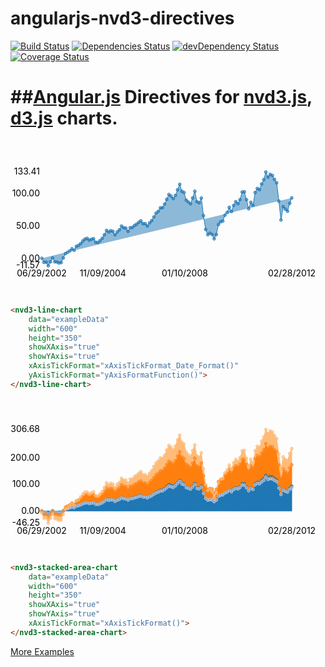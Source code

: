 <link href="http://nvd3.org/src/nv.d3.css" rel="stylesheet">

angularjs-nvd3-directives
=========================

[![Build Status](https://travis-ci.org/cmaurer/angularjs-nvd3-directives.png?branch=master)](https://travis-ci.org/cmaurer/angularjs-nvd3-directives)
[![Dependencies Status](https://david-dm.org/cmaurer/angularjs-nvd3-directives.png)](https://david-dm.org/cmaurer/angularjs-nvd3-directives#info=dependencies)
[![devDependency Status](https://david-dm.org/alanshaw/david-www/dev-status.png)](https://david-dm.org/cmaurer/angularjs-nvd3-directives#info=devDependencies)
[![Coverage Status](https://coveralls.io/repos/cmaurer/angularjs-nvd3-directives/badge.png)](https://coveralls.io/r/cmaurer/angularjs-nvd3-directives)

##[Angular.js](http://angularjs.org/) Directives for [nvd3.js](http://www.nvd3.org), [d3.js](http://www.d3js.org) charts.
=========================

<a style="text-decoration: none" href="http://cmaurer.github.io/angularjs-nvd3-directives/line.chart.html">

<svg height="250" width="500"><g class="nvd3 nv-wrap nv-lineChart" transform="translate(50,50)"><g><rect width="400" height="150" style="opacity: 0;"></rect><g class="nv-x nv-axis" transform="translate(0,150)"><g class="nvd3 nv-wrap nv-axis"><g><g class="tick" transform="translate(97.79718239686379,0)" style="opacity: 1;"><line y2="-150" x2="0"></line><text y="7" dy=".71em" style="text-anchor: middle;" x="0">11/09/2004</text></g><g class="tick" transform="translate(228.90947351859498,0)" style="opacity: 1;"><line y2="-150" x2="0"></line><text y="7" dy=".71em" style="text-anchor: middle;" x="0">01/10/2008</text></g><path class="domain" d="M0,0V0H400V0"></path><text class="nv-axislabel" text-anchor="middle" y="36" x="200"></text></g><g class="nv-axisMaxMin" transform="translate(0,0)"><text dy=".71em" y="7" transform="rotate(0 0,0)" style="text-anchor: middle;">06/29/2002</text></g><g class="nv-axisMaxMin" transform="translate(400,0)"><text dy=".71em" y="7" transform="rotate(0 0,0)" style="text-anchor: middle;">02/28/2012</text></g></g></g><g class="nv-y nv-axis"><g class="nvd3 nv-wrap nv-axis"><g><g class="tick" transform="translate(0,138.03055659935615)" style="opacity: 1;"><line x2="400" y2="0"></line><text x="-3" dy=".32em" opacity="1" style="text-anchor: end;" y="0">0.00</text></g><g class="tick" transform="translate(0,86.30053943052357)" style="opacity: 1;"><line x2="400" y2="0"></line><text x="-3" dy=".32em" opacity="1" style="text-anchor: end;" y="0">50.00</text></g><g class="tick" transform="translate(0,34.57052226169098)" style="opacity: 1;"><line x2="400" y2="0"></line><text x="-3" dy=".32em" opacity="1" style="text-anchor: end;" y="0">100.00</text></g><path class="domain" d="M0,0H0V150H0"></path><text class="nv-axislabel" transform="rotate(-90)" y="-63" x="-75" style="text-anchor: middle;"></text></g><g class="nv-axisMaxMin" transform="translate(0,150)"><text dy=".32em" y="0" x="-3" text-anchor="end" style="opacity: 1;">-11.57</text></g><g class="nv-axisMaxMin" transform="translate(0,0)"><text dy=".32em" y="0" x="-3" text-anchor="end" style="opacity: 1;">133.41</text></g></g></g><g class="nv-linesWrap"><g class="nvd3 nv-wrap nv-line" transform="translate(0,0)"><defs><clipPath id="nv-edge-clip-64599"><rect width="400" height="150"></rect></clipPath></defs><g clip-path=""><g class="nv-groups"><g class="nv-group nv-series-0" style="stroke-opacity: 1; fill-opacity: 0.5; fill: #1f77b4; stroke: #1f77b4;"><path class="nv-line" d="M0,138.03055659935615L3.511711605404449,144.58807965037516L7.023423210808898,144.1872432309768L10.42185379668417,150L13.938285444569,143.69678668149925L17.336716030444276,137.50503464286666L20.848427635848722,143.75296063232986L24.36013924125317,144.01450878921972L27.53200778807009,145.60893599812255L31.04371939347454,144.9705140361938L34.43742993686943,137.57298260033295L37.94914154227388,130.53160163485543L41.34757212814915,128.45922245267556L44.8592837335536,126.29693582252457L48.37099533895805,122.78590634459076L51.76942592483332,125.21480901729578L55.28585757271816,118.95617689429608L58.684288158593425,117.51366384052785L62.195999763997875,114.60388807260685L65.70771136940232,110.36207741051064L68.99286093574842,107.40899486748788L72.50457254115287,106.13207169067726L75.89828308454776,109.00580818788129L79.40999468995221,107.72289196855664L82.80842527582747,106.71396560780352L86.32013688123192,112.23328650781363L89.83184848663637,112.92496250410278L93.23027907251165,109.8710166524753L96.7419906779161,106.16217400145894L100.14514130627174,100.44248763584814L103.65685291167621,93.39531263014732L107.16856451708065,96.06896280859152L110.34043306389758,94.01491027052086L113.85214466930202,94.90470554487794L117.24585521269691,100.39658909791576L120.75756681810137,95.90195239770243L124.15599740397663,92.61370896782418L127.66770900938107,86.51052814930162L131.17942061478553,89.31537110495097L134.5778512006608,89.81613947663456L138.09428284854565,95.02451240696989L141.49271343442092,89.09714306014314L145.00442503982535,88.73912387921479L148.5161366452298,85.49198289381027L151.68800519204672,83.6103414028916L155.19971679745117,80.50710393371891L158.59342734084606,78.1061028343066L162.10513894625052,82.67572068312406L165.5035695321258,82.6556693411458L169.01528113753022,86.45901713304343L172.52699274293468,81.4158377748082L175.92542332880996,77.83105662304777L179.44185497669477,71.91125004610309L182.84028556257005,65.84929944805629L186.3519971679745,62.98684145655122L189.86370877337896,57.34019342970791L193.03557732019587,57.18317734127113L196.54256888311994,51.43202619885669L199.94099946899522,43.736192259085385L203.45271107439967,36.02831490149104L206.85114166027492,38.45478983412805L210.36285326567938,42.5096682546548L213.87456487108386,37.603178655483376L217.27299545695908,28.55922986151893L220.78470706236354,19.68936086771143L224.1878576907192,30.850048216157305L227.69956929612368,32.78595637979576L231.21128090152808,45.081908903687065L234.49643046787418,48.05798873079304L238.00342203079828,51.04601004108591L241.40185261667355,41.63673330574048L244.91356422207798,30.81659820781988L248.31199480795325,47.54623005191492L251.8237064133577,49.25318324815531L255.33541801876214,41.64920145722826L258.73384860463744,69.77460703089199L262.2455602100419,91.90736289548268L265.64871083839756,100.35147034475328L269.160422443802,97.96288749260597L272.6721340492064,100.06830330016234L275.84400259602336,106.95838088802932L279.3509941589474,100.05293121929861L282.7494247448227,84.03325655362089L286.26113635022716,79.72267048194081L289.6595669361024,78.40757115515878L293.17127854150687,69.07342381445807L296.6829901469113,64.74025101987431L300.08142073278657,56.57440392532126L303.593132338191,63.15080991944443L306.9962829665467,53.4639924299678L310.50799457195114,47.46185732916294L314.0197061773556,50.79226659518736L317.19157472417254,44.27375085787665L320.6985662870966,32.01356046749193L324.09699687297183,31.680672925993676L327.6087084783763,44.36846059573293L331.0071390642516,58.7999725529351L334.518850669656,48.48695281704218L338.03056227506045,53.31783914434648L341.42899286093575,32.78531920411375L344.94070446634015,26.31477516018404L348.3438550946958,28.194894579562927L351.8555667001003,19.21427423429074L355.3672783055047,12.214947129701642L358.53914685232166,0L362.0461384152457,8.222913557218277L365.444569001121,3.77269490290837L368.95628060652547,5.4382575765339425L372.3547111924007,11.888061180519145L375.86642279780517,17.292323027575918L379.37813440320963,46.60530193535625L382.7765649890849,76.8239460840891L386.28827659448933,55.47610360271945L389.691427222845,59.500423849951545L393.20313882824945,62.81074747523131L396.7148504336539,50.15471674805791L400,41.411145917294604"></path></g></g><g class="nv-scatterWrap" clip-path=""><g class="nvd3 nv-wrap nv-scatter nv-chart-64599" transform="translate(0,0)"><defs><clipPath id="nv-edge-clip-64599"><rect width="400" height="150"></rect></clipPath></defs><g clip-path=""><g class="nv-groups"><g class="nv-group nv-series-0" style="stroke-opacity: 1; fill-opacity: 0.5; stroke: #1f77b4; fill: #1f77b4;"><circle cx="0" cy="138.03055659935615" r="2.256758334191025" class="nv-point nv-point-0"></circle><circle cx="3.511711605404449" cy="144.58807965037516" r="2.256758334191025" class="nv-point nv-point-1"></circle><circle cx="7.023423210808898" cy="144.1872432309768" r="2.256758334191025" class="nv-point nv-point-2"></circle><circle cx="10.42185379668417" cy="150" r="2.256758334191025" class="nv-point nv-point-3"></circle><circle cx="13.938285444569" cy="143.69678668149925" r="2.256758334191025" class="nv-point nv-point-4"></circle><circle cx="17.336716030444276" cy="137.50503464286666" r="2.256758334191025" class="nv-point nv-point-5"></circle><circle cx="20.848427635848722" cy="143.75296063232986" r="2.256758334191025" class="nv-point nv-point-6"></circle><circle cx="24.36013924125317" cy="144.01450878921972" r="2.256758334191025" class="nv-point nv-point-7"></circle><circle cx="27.53200778807009" cy="145.60893599812255" r="2.256758334191025" class="nv-point nv-point-8"></circle><circle cx="31.04371939347454" cy="144.9705140361938" r="2.256758334191025" class="nv-point nv-point-9"></circle><circle cx="34.43742993686943" cy="137.57298260033295" r="2.256758334191025" class="nv-point nv-point-10"></circle><circle cx="37.94914154227388" cy="130.53160163485543" r="2.256758334191025" class="nv-point nv-point-11"></circle><circle cx="41.34757212814915" cy="128.45922245267556" r="2.256758334191025" class="nv-point nv-point-12"></circle><circle cx="44.8592837335536" cy="126.29693582252457" r="2.256758334191025" class="nv-point nv-point-13"></circle><circle cx="48.37099533895805" cy="122.78590634459076" r="2.256758334191025" class="nv-point nv-point-14"></circle><circle cx="51.76942592483332" cy="125.21480901729578" r="2.256758334191025" class="nv-point nv-point-15"></circle><circle cx="55.28585757271816" cy="118.95617689429608" r="2.256758334191025" class="nv-point nv-point-16"></circle><circle cx="58.684288158593425" cy="117.51366384052785" r="2.256758334191025" class="nv-point nv-point-17"></circle><circle cx="62.195999763997875" cy="114.60388807260685" r="2.256758334191025" class="nv-point nv-point-18"></circle><circle cx="65.70771136940232" cy="110.36207741051064" r="2.256758334191025" class="nv-point nv-point-19"></circle><circle cx="68.99286093574842" cy="107.40899486748788" r="2.256758334191025" class="nv-point nv-point-20"></circle><circle cx="72.50457254115287" cy="106.13207169067726" r="2.256758334191025" class="nv-point nv-point-21"></circle><circle cx="75.89828308454776" cy="109.00580818788129" r="2.256758334191025" class="nv-point nv-point-22"></circle><circle cx="79.40999468995221" cy="107.72289196855664" r="2.256758334191025" class="nv-point nv-point-23"></circle><circle cx="82.80842527582747" cy="106.71396560780352" r="2.256758334191025" class="nv-point nv-point-24"></circle><circle cx="86.32013688123192" cy="112.23328650781363" r="2.256758334191025" class="nv-point nv-point-25"></circle><circle cx="89.83184848663637" cy="112.92496250410278" r="2.256758334191025" class="nv-point nv-point-26"></circle><circle cx="93.23027907251165" cy="109.8710166524753" r="2.256758334191025" class="nv-point nv-point-27"></circle><circle cx="96.7419906779161" cy="106.16217400145894" r="2.256758334191025" class="nv-point nv-point-28"></circle><circle cx="100.14514130627174" cy="100.44248763584814" r="2.256758334191025" class="nv-point nv-point-29"></circle><circle cx="103.65685291167621" cy="93.39531263014732" r="2.256758334191025" class="nv-point nv-point-30"></circle><circle cx="107.16856451708065" cy="96.06896280859152" r="2.256758334191025" class="nv-point nv-point-31"></circle><circle cx="110.34043306389758" cy="94.01491027052086" r="2.256758334191025" class="nv-point nv-point-32"></circle><circle cx="113.85214466930202" cy="94.90470554487794" r="2.256758334191025" class="nv-point nv-point-33"></circle><circle cx="117.24585521269691" cy="100.39658909791576" r="2.256758334191025" class="nv-point nv-point-34"></circle><circle cx="120.75756681810137" cy="95.90195239770243" r="2.256758334191025" class="nv-point nv-point-35"></circle><circle cx="124.15599740397663" cy="92.61370896782418" r="2.256758334191025" class="nv-point nv-point-36"></circle><circle cx="127.66770900938107" cy="86.51052814930162" r="2.256758334191025" class="nv-point nv-point-37"></circle><circle cx="131.17942061478553" cy="89.31537110495097" r="2.256758334191025" class="nv-point nv-point-38"></circle><circle cx="134.5778512006608" cy="89.81613947663456" r="2.256758334191025" class="nv-point nv-point-39"></circle><circle cx="138.09428284854565" cy="95.02451240696989" r="2.256758334191025" class="nv-point nv-point-40"></circle><circle cx="141.49271343442092" cy="89.09714306014314" r="2.256758334191025" class="nv-point nv-point-41"></circle><circle cx="145.00442503982535" cy="88.73912387921479" r="2.256758334191025" class="nv-point nv-point-42"></circle><circle cx="148.5161366452298" cy="85.49198289381027" r="2.256758334191025" class="nv-point nv-point-43"></circle><circle cx="151.68800519204672" cy="83.6103414028916" r="2.256758334191025" class="nv-point nv-point-44"></circle><circle cx="155.19971679745117" cy="80.50710393371891" r="2.256758334191025" class="nv-point nv-point-45"></circle><circle cx="158.59342734084606" cy="78.1061028343066" r="2.256758334191025" class="nv-point nv-point-46"></circle><circle cx="162.10513894625052" cy="82.67572068312406" r="2.256758334191025" class="nv-point nv-point-47"></circle><circle cx="165.5035695321258" cy="82.6556693411458" r="2.256758334191025" class="nv-point nv-point-48"></circle><circle cx="169.01528113753022" cy="86.45901713304343" r="2.256758334191025" class="nv-point nv-point-49"></circle><circle cx="172.52699274293468" cy="81.4158377748082" r="2.256758334191025" class="nv-point nv-point-50"></circle><circle cx="175.92542332880996" cy="77.83105662304777" r="2.256758334191025" class="nv-point nv-point-51"></circle><circle cx="179.44185497669477" cy="71.91125004610309" r="2.256758334191025" class="nv-point nv-point-52"></circle><circle cx="182.84028556257005" cy="65.84929944805629" r="2.256758334191025" class="nv-point nv-point-53"></circle><circle cx="186.3519971679745" cy="62.98684145655122" r="2.256758334191025" class="nv-point nv-point-54"></circle><circle cx="189.86370877337896" cy="57.34019342970791" r="2.256758334191025" class="nv-point nv-point-55"></circle><circle cx="193.03557732019587" cy="57.18317734127113" r="2.256758334191025" class="nv-point nv-point-56"></circle><circle cx="196.54256888311994" cy="51.43202619885669" r="2.256758334191025" class="nv-point nv-point-57"></circle><circle cx="199.94099946899522" cy="43.736192259085385" r="2.256758334191025" class="nv-point nv-point-58"></circle><circle cx="203.45271107439967" cy="36.02831490149104" r="2.256758334191025" class="nv-point nv-point-59"></circle><circle cx="206.85114166027492" cy="38.45478983412805" r="2.256758334191025" class="nv-point nv-point-60"></circle><circle cx="210.36285326567938" cy="42.5096682546548" r="2.256758334191025" class="nv-point nv-point-61"></circle><circle cx="213.87456487108386" cy="37.603178655483376" r="2.256758334191025" class="nv-point nv-point-62"></circle><circle cx="217.27299545695908" cy="28.55922986151893" r="2.256758334191025" class="nv-point nv-point-63"></circle><circle cx="220.78470706236354" cy="19.68936086771143" r="2.256758334191025" class="nv-point nv-point-64"></circle><circle cx="224.1878576907192" cy="30.850048216157305" r="2.256758334191025" class="nv-point nv-point-65"></circle><circle cx="227.69956929612368" cy="32.78595637979576" r="2.256758334191025" class="nv-point nv-point-66"></circle><circle cx="231.21128090152808" cy="45.081908903687065" r="2.256758334191025" class="nv-point nv-point-67"></circle><circle cx="234.49643046787418" cy="48.05798873079304" r="2.256758334191025" class="nv-point nv-point-68"></circle><circle cx="238.00342203079828" cy="51.04601004108591" r="2.256758334191025" class="nv-point nv-point-69"></circle><circle cx="241.40185261667355" cy="41.63673330574048" r="2.256758334191025" class="nv-point nv-point-70"></circle><circle cx="244.91356422207798" cy="30.81659820781988" r="2.256758334191025" class="nv-point nv-point-71"></circle><circle cx="248.31199480795325" cy="47.54623005191492" r="2.256758334191025" class="nv-point nv-point-72"></circle><circle cx="251.8237064133577" cy="49.25318324815531" r="2.256758334191025" class="nv-point nv-point-73"></circle><circle cx="255.33541801876214" cy="41.64920145722826" r="2.256758334191025" class="nv-point nv-point-74"></circle><circle cx="258.73384860463744" cy="69.77460703089199" r="2.256758334191025" class="nv-point nv-point-75"></circle><circle cx="262.2455602100419" cy="91.90736289548268" r="2.256758334191025" class="nv-point nv-point-76"></circle><circle cx="265.64871083839756" cy="100.35147034475328" r="2.256758334191025" class="nv-point nv-point-77"></circle><circle cx="269.160422443802" cy="97.96288749260597" r="2.256758334191025" class="nv-point nv-point-78"></circle><circle cx="272.6721340492064" cy="100.06830330016234" r="2.256758334191025" class="nv-point nv-point-79"></circle><circle cx="275.84400259602336" cy="106.95838088802932" r="2.256758334191025" class="nv-point nv-point-80"></circle><circle cx="279.3509941589474" cy="100.05293121929861" r="2.256758334191025" class="nv-point nv-point-81"></circle><circle cx="282.7494247448227" cy="84.03325655362089" r="2.256758334191025" class="nv-point nv-point-82"></circle><circle cx="286.26113635022716" cy="79.72267048194081" r="2.256758334191025" class="nv-point nv-point-83"></circle><circle cx="289.6595669361024" cy="78.40757115515878" r="2.256758334191025" class="nv-point nv-point-84"></circle><circle cx="293.17127854150687" cy="69.07342381445807" r="2.256758334191025" class="nv-point nv-point-85"></circle><circle cx="296.6829901469113" cy="64.74025101987431" r="2.256758334191025" class="nv-point nv-point-86"></circle><circle cx="300.08142073278657" cy="56.57440392532126" r="2.256758334191025" class="nv-point nv-point-87"></circle><circle cx="303.593132338191" cy="63.15080991944443" r="2.256758334191025" class="nv-point nv-point-88"></circle><circle cx="306.9962829665467" cy="53.4639924299678" r="2.256758334191025" class="nv-point nv-point-89"></circle><circle cx="310.50799457195114" cy="47.46185732916294" r="2.256758334191025" class="nv-point nv-point-90"></circle><circle cx="314.0197061773556" cy="50.79226659518736" r="2.256758334191025" class="nv-point nv-point-91"></circle><circle cx="317.19157472417254" cy="44.27375085787665" r="2.256758334191025" class="nv-point nv-point-92"></circle><circle cx="320.6985662870966" cy="32.01356046749193" r="2.256758334191025" class="nv-point nv-point-93"></circle><circle cx="324.09699687297183" cy="31.680672925993676" r="2.256758334191025" class="nv-point nv-point-94"></circle><circle cx="327.6087084783763" cy="44.36846059573293" r="2.256758334191025" class="nv-point nv-point-95"></circle><circle cx="331.0071390642516" cy="58.7999725529351" r="2.256758334191025" class="nv-point nv-point-96"></circle><circle cx="334.518850669656" cy="48.48695281704218" r="2.256758334191025" class="nv-point nv-point-97"></circle><circle cx="338.03056227506045" cy="53.31783914434648" r="2.256758334191025" class="nv-point nv-point-98"></circle><circle cx="341.42899286093575" cy="32.78531920411375" r="2.256758334191025" class="nv-point nv-point-99"></circle><circle cx="344.94070446634015" cy="26.31477516018404" r="2.256758334191025" class="nv-point nv-point-100"></circle><circle cx="348.3438550946958" cy="28.194894579562927" r="2.256758334191025" class="nv-point nv-point-101"></circle><circle cx="351.8555667001003" cy="19.21427423429074" r="2.256758334191025" class="nv-point nv-point-102"></circle><circle cx="355.3672783055047" cy="12.214947129701642" r="2.256758334191025" class="nv-point nv-point-103"></circle><circle cx="358.53914685232166" cy="0" r="2.256758334191025" class="nv-point nv-point-104"></circle><circle cx="362.0461384152457" cy="8.222913557218277" r="2.256758334191025" class="nv-point nv-point-105"></circle><circle cx="365.444569001121" cy="3.77269490290837" r="2.256758334191025" class="nv-point nv-point-106"></circle><circle cx="368.95628060652547" cy="5.4382575765339425" r="2.256758334191025" class="nv-point nv-point-107"></circle><circle cx="372.3547111924007" cy="11.888061180519145" r="2.256758334191025" class="nv-point nv-point-108"></circle><circle cx="375.86642279780517" cy="17.292323027575918" r="2.256758334191025" class="nv-point nv-point-109"></circle><circle cx="379.37813440320963" cy="46.60530193535625" r="2.256758334191025" class="nv-point nv-point-110"></circle><circle cx="382.7765649890849" cy="76.8239460840891" r="2.256758334191025" class="nv-point nv-point-111"></circle><circle cx="386.28827659448933" cy="55.47610360271945" r="2.256758334191025" class="nv-point nv-point-112"></circle><circle cx="389.691427222845" cy="59.500423849951545" r="2.256758334191025" class="nv-point nv-point-113"></circle><circle cx="393.20313882824945" cy="62.81074747523131" r="2.256758334191025" class="nv-point nv-point-114"></circle><circle cx="396.7148504336539" cy="50.15471674805791" r="2.256758334191025" class="nv-point nv-point-115"></circle><circle cx="400" cy="41.411145917294604" r="2.256758334191025" class="nv-point nv-point-116"></circle></g></g><g class="nv-point-paths"></g></g></g></g></g></g></g><g class="nv-legendWrap"></g><g class="nv-interactive"></g></g></g></svg>

</a>

```HTML
<nvd3-line-chart
	data="exampleData"
    width="600"
    height="350"
    showXAxis="true"
    showYAxis="true"
    xAxisTickFormat="xAxisTickFormat_Date_Format()"
    yAxisTickFormat="yAxisFormatFunction()">
</nvd3-line-chart>
```


<a style="text-decoration: none" href="http://cmaurer.github.io/angularjs-nvd3-directives/stacked.area.chart.html">

<svg height="250" width="500"><g class="nvd3 nv-wrap nv-stackedAreaChart" transform="translate(50,50)"><g><rect width="400" height="150" style="opacity: 0;"></rect><g class="nv-x nv-axis" transform="translate(0,150)"><g class="nvd3 nv-wrap nv-axis"><g><g class="tick" transform="translate(97.79718239686379,0)" style="opacity: 1;"><line y2="-150" x2="0"></line><text y="7" dy=".71em" style="text-anchor: middle;" x="0">11/09/2004</text></g><g class="tick" transform="translate(228.90947351859498,0)" style="opacity: 1;"><line y2="-150" x2="0"></line><text y="7" dy=".71em" style="text-anchor: middle;" x="0">01/10/2008</text></g><path class="domain" d="M0,0V0H400V0"></path><text class="nv-axislabel" text-anchor="middle" y="36" x="200"></text></g><g class="nv-axisMaxMin" transform="translate(0,0)"><text dy=".71em" y="7" transform="rotate(0 0,0)" style="text-anchor: middle;">06/29/2002</text></g><g class="nv-axisMaxMin" transform="translate(400,0)"><text dy=".71em" y="7" transform="rotate(0 0,0)" style="text-anchor: middle;">02/28/2012</text></g></g></g><g class="nv-y nv-axis"><g class="nvd3 nv-wrap nv-axis"><g><g class="tick" transform="translate(0,130.34220201660852)" style="opacity: 1;"><line x2="400" y2="0"></line><text x="-3" dy=".32em" opacity="1" y="0" style="text-anchor: end;">0.00</text></g><g class="tick" transform="translate(0,87.84140132872457)" style="opacity: 1;"><line x2="400" y2="0"></line><text x="-3" dy=".32em" opacity="1" y="0" style="text-anchor: end;">100.00</text></g><g class="tick" transform="translate(0,45.340600640840634)" style="opacity: 1;"><line x2="400" y2="0"></line><text x="-3" dy=".32em" opacity="1" y="0" style="text-anchor: end;">200.00</text></g><g class="tick" transform="translate(0,2.839799952956696)" opacity="0" style="opacity: 1;"><line x2="400" y2="0"></line><text x="-3" dy=".32em" opacity="0" y="0" style="text-anchor: end;">300.00</text></g><path class="domain" d="M0,0H0V150H0"></path><text class="nv-axislabel" transform="rotate(-90)" y="-63" x="-75" style="text-anchor: middle;"></text></g><g class="nv-axisMaxMin" transform="translate(0,150)"><text dy=".32em" y="0" x="-3" text-anchor="end" style="opacity: 1;">-46.25</text></g><g class="nv-axisMaxMin" transform="translate(0,0)"><text dy=".32em" y="0" x="-3" text-anchor="end" style="opacity: 1;">306.68</text></g></g></g><g class="nv-stackedWrap"><g class="nvd3 nv-wrap nv-stackedarea" transform="translate(0,0)"><defs><clipPath id="nv-edge-clip-57803"><rect width="400" height="150"></rect></clipPath></defs><g clip-path=""><g class="nv-areaWrap"><path class="nv-area nv-area-0" d="M0,130.34220201660852L3.511711605404449,133.035995634422L7.023423210808898,132.8713342859278L10.42185379668417,135.2591821004869L13.938285444569,132.6698574916385L17.336716030444276,130.12632055017704L20.848427635848722,132.69293343495698L24.36013924125317,132.80037594797585L27.53200778807009,133.45535768513395L31.04371939347454,133.19309753093617L34.43742993686943,130.15423318925465L37.94914154227388,127.26167345933513L41.34757212814915,126.41035173751854L44.8592837335536,125.52209654133146L48.37099533895805,124.07978536285327L51.76942592483332,125.0775649310099L55.28585757271816,122.50655402673883L58.684288158593425,121.91397777079267L62.195999763997875,120.71865823750093L65.70771136940232,118.97614625536582L68.99286093574842,117.7630365422349L72.50457254115287,117.23848367717162L75.89828308454776,118.418998480584L79.40999468995221,117.89198370733526L82.80842527582747,117.47752242823717L86.32013688123192,119.74482843683768L89.83184848663637,120.0289650490771L93.23027907251165,118.77442125559648L96.7419906779161,117.2508495372737L100.14514130627174,114.90123452140537L103.65685291167621,112.00629463232309L107.16856451708065,113.10461510042113L110.34043306389758,112.26082186101368L113.85214466930202,112.62634475930548L117.24585521269691,114.88237965996038L120.75756681810137,113.03600816218221L124.15599740397663,111.68521624024662L127.66770900938107,109.17806385825952L131.17942061478553,110.33027758196471L134.5778512006608,110.53599041486652L138.09428284854565,112.67556074496997L141.49271343442092,110.24063072754154L145.00442503982535,110.09355845998928L148.5161366452298,108.7596511912586L151.68800519204672,107.98668344111672L155.19971679745117,106.71189092815439L158.59342734084606,105.72557316950696L162.10513894625052,107.60274650175747L165.5035695321258,107.59450952315603L169.01528113753022,109.15690342225895L172.52699274293468,107.08519368323002L175.92542332880996,105.61258573160879L179.44185497669477,103.18076245754713L182.84028556257005,100.69054721842855L186.3519971679745,99.5146655617751L189.86370877337896,97.19505428501631L193.03557732019587,97.13055295827536L196.54256888311994,94.76801238891981L199.94099946899522,91.60660705501303L203.45271107439967,88.44025435274538L206.85114166027492,89.43703661892532L210.36285326567938,91.10275788673346L213.87456487108386,89.08719953256767L217.27299545695908,85.37199619260726L220.78470706236354,81.72830385626891L224.1878576907192,86.31305149889943L227.69956929612368,87.10831169323029L231.21128090152808,92.15941989004378L234.49643046787418,93.38197675823744L238.00342203079828,94.60943912061627L241.40185261667355,90.74416111538298L244.91356422207798,86.29931042345461L248.31199480795325,93.17174916890272L251.8237064133577,93.87295594929277L255.33541801876214,90.74928296194645L258.73384860463744,102.30304151426705L262.2455602100419,111.39505324320683L265.64871083839756,114.86384512971671L269.160422443802,113.88262871725846L272.6721340492064,114.74752169912264L275.84400259602336,117.5779268518047L279.3509941589474,114.74120693469084L282.7494247448227,108.16041460836502L286.26113635022716,106.38965007447247L289.6595669361024,105.8494146615408L293.17127854150687,102.01499938942021L296.6829901469113,100.23495635669023L300.08142073278657,96.88047226014874L303.593132338191,99.58202288487223L306.9962829665467,95.60273269754747L310.50799457195114,93.1370893285486L314.0197061773556,94.50520273901222L317.19157472417254,91.82743310645932L320.6985662870966,86.7910157931166L324.09699687297183,86.65426746180904L327.6087084783763,91.86633933452703L331.0071390642516,97.79472334526545L334.518850669656,93.55819279420388L338.03056227506045,95.54269374915704L341.42899286093575,87.10804994504085L344.94070446634015,84.44998681454068L348.3438550946958,85.22232930624764L351.8555667001003,81.5331409371209L355.3672783055047,78.65785669692279L358.53914685232166,73.64002506081349L362.0461384152457,77.01795173951945L365.444569001121,75.18982692538073L368.95628060652547,75.87403071168441L372.3547111924007,78.52357378601118L375.86642279780517,80.7436141822599L379.37813440320963,92.78522118638756L382.7765649890849,105.19887038189943L386.28827659448933,96.42929665978123L389.691427222845,98.08246480172878L393.20313882824945,99.44232714385048L396.7148504336539,94.24330084467294L400,90.65149108395087L400,130.34220201660852L396.7148504336539,130.34220201660852L393.20313882824945,130.34220201660852L389.691427222845,130.34220201660852L386.28827659448933,130.34220201660852L382.7765649890849,130.34220201660852L379.37813440320963,130.34220201660852L375.86642279780517,130.34220201660852L372.3547111924007,130.34220201660852L368.95628060652547,130.34220201660852L365.444569001121,130.34220201660852L362.0461384152457,130.34220201660852L358.53914685232166,130.34220201660852L355.3672783055047,130.34220201660852L351.8555667001003,130.34220201660852L348.3438550946958,130.34220201660852L344.94070446634015,130.34220201660852L341.42899286093575,130.34220201660852L338.03056227506045,130.34220201660852L334.518850669656,130.34220201660852L331.0071390642516,130.34220201660852L327.6087084783763,130.34220201660852L324.09699687297183,130.34220201660852L320.6985662870966,130.34220201660852L317.19157472417254,130.34220201660852L314.0197061773556,130.34220201660852L310.50799457195114,130.34220201660852L306.9962829665467,130.34220201660852L303.593132338191,130.34220201660852L300.08142073278657,130.34220201660852L296.6829901469113,130.34220201660852L293.17127854150687,130.34220201660852L289.6595669361024,130.34220201660852L286.26113635022716,130.34220201660852L282.7494247448227,130.34220201660852L279.3509941589474,130.34220201660852L275.84400259602336,130.34220201660852L272.6721340492064,130.34220201660852L269.160422443802,130.34220201660852L265.64871083839756,130.34220201660852L262.2455602100419,130.34220201660852L258.73384860463744,130.34220201660852L255.33541801876214,130.34220201660852L251.8237064133577,130.34220201660852L248.31199480795325,130.34220201660852L244.91356422207798,130.34220201660852L241.40185261667355,130.34220201660852L238.00342203079828,130.34220201660852L234.49643046787418,130.34220201660852L231.21128090152808,130.34220201660852L227.69956929612368,130.34220201660852L224.1878576907192,130.34220201660852L220.78470706236354,130.34220201660852L217.27299545695908,130.34220201660852L213.87456487108386,130.34220201660852L210.36285326567938,130.34220201660852L206.85114166027492,130.34220201660852L203.45271107439967,130.34220201660852L199.94099946899522,130.34220201660852L196.54256888311994,130.34220201660852L193.03557732019587,130.34220201660852L189.86370877337896,130.34220201660852L186.3519971679745,130.34220201660852L182.84028556257005,130.34220201660852L179.44185497669477,130.34220201660852L175.92542332880996,130.34220201660852L172.52699274293468,130.34220201660852L169.01528113753022,130.34220201660852L165.5035695321258,130.34220201660852L162.10513894625052,130.34220201660852L158.59342734084606,130.34220201660852L155.19971679745117,130.34220201660852L151.68800519204672,130.34220201660852L148.5161366452298,130.34220201660852L145.00442503982535,130.34220201660852L141.49271343442092,130.34220201660852L138.09428284854565,130.34220201660852L134.5778512006608,130.34220201660852L131.17942061478553,130.34220201660852L127.66770900938107,130.34220201660852L124.15599740397663,130.34220201660852L120.75756681810137,130.34220201660852L117.24585521269691,130.34220201660852L113.85214466930202,130.34220201660852L110.34043306389758,130.34220201660852L107.16856451708065,130.34220201660852L103.65685291167621,130.34220201660852L100.14514130627174,130.34220201660852L96.7419906779161,130.34220201660852L93.23027907251165,130.34220201660852L89.83184848663637,130.34220201660852L86.32013688123192,130.34220201660852L82.80842527582747,130.34220201660852L79.40999468995221,130.34220201660852L75.89828308454776,130.34220201660852L72.50457254115287,130.34220201660852L68.99286093574842,130.34220201660852L65.70771136940232,130.34220201660852L62.195999763997875,130.34220201660852L58.684288158593425,130.34220201660852L55.28585757271816,130.34220201660852L51.76942592483332,130.34220201660852L48.37099533895805,130.34220201660852L44.8592837335536,130.34220201660852L41.34757212814915,130.34220201660852L37.94914154227388,130.34220201660852L34.43742993686943,130.34220201660852L31.04371939347454,130.34220201660852L27.53200778807009,130.34220201660852L24.36013924125317,130.34220201660852L20.848427635848722,130.34220201660852L17.336716030444276,130.34220201660852L13.938285444569,130.34220201660852L10.42185379668417,130.34220201660852L7.023423210808898,130.34220201660852L3.511711605404449,130.34220201660852L0,130.34220201660852Z" style="fill: #1f77b4; stroke: #1f77b4;"></path><path class="nv-area nv-area-1" d="M0,130.34220201660852L3.511711605404449,133.035995634422L7.023423210808898,132.8713342859278L10.42185379668417,135.2591821004869L13.938285444569,132.6698574916385L17.336716030444276,130.12632055017704L20.848427635848722,132.69293343495698L24.36013924125317,132.80037594797585L27.53200778807009,133.45535768513395L31.04371939347454,133.19309753093617L34.43742993686943,130.15423318925465L37.94914154227388,127.26167345933513L41.34757212814915,126.41035173751854L44.8592837335536,125.52209654133146L48.37099533895805,124.07978536285327L51.76942592483332,125.0775649310099L55.28585757271816,122.50655402673883L58.684288158593425,121.91397777079267L62.195999763997875,120.71865823750093L65.70771136940232,118.99704996260056L68.99286093574842,117.80875707392141L72.50457254115287,117.2706149333095L75.89828308454776,118.44502821411248L79.40999468995221,117.92098086309362L82.80842527582747,117.52530505017982L86.32013688123192,119.77663962288857L89.83184848663637,120.0776948677408L93.23027907251165,118.87799839862882L96.7419906779161,117.34232515165104L100.14514130627174,115.06213987913456L103.65685291167621,112.18451274830524L107.16856451708065,113.29754211297796L110.34043306389758,112.47701569693822L113.85214466930202,112.83104730251551L117.24585521269691,115.05920833357001L120.75756681810137,113.2420960258292L124.15599740397663,111.91927255314832L127.66770900938107,109.46489823668355L131.17942061478553,110.6489403868602L134.5778512006608,110.90317629808126L138.09428284854565,113.0092978510172L141.49271343442092,110.66479059248306L145.00442503982535,110.56863033407916L148.5161366452298,109.35976145285284L151.68800519204672,108.51411666642089L155.19971679745117,107.26818120426299L158.59342734084606,106.38415645925616L162.10513894625052,108.0942008971487L165.5035695321258,107.96508450938708L169.01528113753022,109.51422463349151L172.52699274293468,107.46243883497357L175.92542332880996,105.96002346126255L179.44185497669477,103.727921209922L182.84028556257005,101.5080374961291L186.3519971679745,100.29573542290643L189.86370877337896,98.34715128613922L193.03557732019587,98.25653806644442L196.54256888311994,96.07765556997757L199.94099946899522,93.24330599517546L203.45271107439967,90.68936135813743L206.85114166027492,91.65973289575848L210.36285326567938,92.77455529363829L213.87456487108386,90.09427832586742L217.27299545695908,86.35309500983485L220.78470706236354,83.0353599112548L224.1878576907192,87.26280031396516L227.69956929612368,88.40878563369563L231.21128090152808,92.94186618732266L234.49643046787418,94.08236623976836L238.00342203079828,95.42944356044327L241.40185261667355,92.05189334681134L244.91356422207798,88.10236156559455L248.31199480795325,94.31720914239065L251.8237064133577,95.10470675713785L255.33541801876214,92.00997264999708L258.73384860463744,102.21142359862978L262.2455602100419,110.25666950218448L265.64871083839756,113.10870183585965L269.160422443802,112.296878443442L272.6721340492064,112.72043194820355L275.84400259602336,115.37132212654186L279.3509941589474,112.99757520384443L282.7494247448227,106.94918685379477L286.26113635022716,105.19512183835384L289.6595669361024,104.63998949327124L293.17127854150687,101.73635108915882L296.6829901469113,100.36255372201012L300.08142073278657,97.37349677314599L303.593132338191,99.6953912582088L306.9962829665467,96.22721352707363L310.50799457195114,94.32096704964741L314.0197061773556,95.04361325511411L317.19157472417254,92.91281022918047L320.6985662870966,88.87969862273067L324.09699687297183,89.22490324092223L327.6087084783763,93.30432625921472L331.0071390642516,97.99342660317089L334.518850669656,94.32449013694381L338.03056227506045,95.96610045378435L341.42899286093575,88.53077998337696L344.94070446634015,86.07296601754467L348.3438550946958,87.02241443433941L351.8555667001003,83.94699109496061L355.3672783055047,81.33237535958999L358.53914685232166,76.55342423835219L362.0461384152457,79.98983333320565L365.444569001121,78.72659687373613L368.95628060652547,79.175614770451L372.3547111924007,81.46650829430878L375.86642279780517,83.18348418703391L379.37813440320963,93.71229748772365L382.7765649890849,103.9490239917384L386.28827659448933,96.90235637418917L389.691427222845,98.94416098361282L393.20313882824945,100.22317561510246L396.7148504336539,95.97447811901861L400,93.38926679688046L400,90.65149108395087L396.7148504336539,94.24330084467294L393.20313882824945,99.44232714385048L389.691427222845,98.08246480172878L386.28827659448933,96.42929665978123L382.7765649890849,105.19887038189943L379.37813440320963,92.78522118638756L375.86642279780517,80.7436141822599L372.3547111924007,78.52357378601118L368.95628060652547,75.87403071168441L365.444569001121,75.18982692538073L362.0461384152457,77.01795173951945L358.53914685232166,73.64002506081349L355.3672783055047,78.65785669692279L351.8555667001003,81.5331409371209L348.3438550946958,85.22232930624764L344.94070446634015,84.44998681454068L341.42899286093575,87.10804994504085L338.03056227506045,95.54269374915704L334.518850669656,93.55819279420388L331.0071390642516,97.79472334526545L327.6087084783763,91.86633933452703L324.09699687297183,86.65426746180904L320.6985662870966,86.7910157931166L317.19157472417254,91.82743310645932L314.0197061773556,94.50520273901222L310.50799457195114,93.1370893285486L306.9962829665467,95.60273269754747L303.593132338191,99.58202288487223L300.08142073278657,96.88047226014874L296.6829901469113,100.23495635669023L293.17127854150687,102.01499938942021L289.6595669361024,105.8494146615408L286.26113635022716,106.38965007447247L282.7494247448227,108.16041460836502L279.3509941589474,114.74120693469084L275.84400259602336,117.5779268518047L272.6721340492064,114.74752169912264L269.160422443802,113.88262871725846L265.64871083839756,114.86384512971671L262.2455602100419,111.39505324320683L258.73384860463744,102.30304151426705L255.33541801876214,90.74928296194645L251.8237064133577,93.87295594929277L248.31199480795325,93.17174916890272L244.91356422207798,86.29931042345461L241.40185261667355,90.74416111538298L238.00342203079828,94.60943912061627L234.49643046787418,93.38197675823744L231.21128090152808,92.15941989004378L227.69956929612368,87.10831169323029L224.1878576907192,86.31305149889943L220.78470706236354,81.72830385626891L217.27299545695908,85.37199619260726L213.87456487108386,89.08719953256767L210.36285326567938,91.10275788673346L206.85114166027492,89.43703661892532L203.45271107439967,88.44025435274538L199.94099946899522,91.60660705501303L196.54256888311994,94.76801238891981L193.03557732019587,97.13055295827536L189.86370877337896,97.19505428501631L186.3519971679745,99.5146655617751L182.84028556257005,100.69054721842855L179.44185497669477,103.18076245754713L175.92542332880996,105.61258573160879L172.52699274293468,107.08519368323002L169.01528113753022,109.15690342225895L165.5035695321258,107.59450952315603L162.10513894625052,107.60274650175747L158.59342734084606,105.72557316950696L155.19971679745117,106.71189092815439L151.68800519204672,107.98668344111672L148.5161366452298,108.7596511912586L145.00442503982535,110.09355845998928L141.49271343442092,110.24063072754154L138.09428284854565,112.67556074496997L134.5778512006608,110.53599041486652L131.17942061478553,110.33027758196471L127.66770900938107,109.17806385825952L124.15599740397663,111.68521624024662L120.75756681810137,113.03600816218221L117.24585521269691,114.88237965996038L113.85214466930202,112.62634475930548L110.34043306389758,112.26082186101368L107.16856451708065,113.10461510042113L103.65685291167621,112.00629463232309L100.14514130627174,114.90123452140537L96.7419906779161,117.2508495372737L93.23027907251165,118.77442125559648L89.83184848663637,120.0289650490771L86.32013688123192,119.74482843683768L82.80842527582747,117.47752242823717L79.40999468995221,117.89198370733526L75.89828308454776,118.418998480584L72.50457254115287,117.23848367717162L68.99286093574842,117.7630365422349L65.70771136940232,118.97614625536582L62.195999763997875,120.71865823750093L58.684288158593425,121.91397777079267L55.28585757271816,122.50655402673883L51.76942592483332,125.0775649310099L48.37099533895805,124.07978536285327L44.8592837335536,125.52209654133146L41.34757212814915,126.41035173751854L37.94914154227388,127.26167345933513L34.43742993686943,130.15423318925465L31.04371939347454,133.19309753093617L27.53200778807009,133.45535768513395L24.36013924125317,132.80037594797585L20.848427635848722,132.69293343495698L17.336716030444276,130.12632055017704L13.938285444569,132.6698574916385L10.42185379668417,135.2591821004869L7.023423210808898,132.8713342859278L3.511711605404449,133.035995634422L0,130.34220201660852Z" style="fill: #aec7e8; stroke: #aec7e8;"></path><path class="nv-area nv-area-2" d="M0,130.34220201660852L3.511711605404449,135.72978925223546L7.023423210808898,135.40046655524708L10.42185379668417,140.17616218436527L13.938285444569,134.9975129666685L17.336716030444276,129.9104390837456L20.848427635848722,135.04366485330544L24.36013924125317,135.2585498793432L27.53200778807009,136.56851335365937L31.04371939347454,136.04399304526385L34.43742993686943,129.96626436190076L37.94914154227388,124.18114490206176L41.34757212814915,122.47850145842854L44.8592837335536,120.7019910660544L48.37099533895805,117.81736870909805L51.76942592483332,119.81292784541128L55.28585757271816,114.67090603686913L58.684288158593425,113.48575352497681L62.195999763997875,111.09511445839334L65.70771136940232,107.65189790859262L68.99286093574842,105.27531213123434L72.50457254115287,104.19902785001037L75.89828308454776,106.54785441161637L79.40999468995221,105.49975970957863L82.80842527582747,104.70840808375112L86.32013688123192,109.21107722916851L89.83184848663637,109.81318771887311L93.23027907251165,107.41379478064906L96.7419906779161,104.34244828669357L100.14514130627174,99.78207774166052L103.65685291167621,94.02682348000215L107.16856451708065,96.25288220934743L110.34043306389758,94.61182937726795L113.85214466930202,95.31989258842246L117.24585521269691,99.7762146505315L120.75756681810137,96.1419900350497L124.15599740397663,93.49634308968807L127.66770900938107,88.58759445675861L131.17942061478553,90.95567875711173L134.5778512006608,91.46415057955383L138.09428284854565,95.67639368542604L141.49271343442092,90.98737916835782L145.00442503982535,90.79505865154987L148.5161366452298,88.37732088909698L151.68800519204672,86.68603131623306L155.19971679745117,84.19416039191739L158.59342734084606,82.42611090190367L162.10513894625052,85.84619977768872L165.5035695321258,85.58796700216567L169.01528113753022,88.68624725037431L172.52699274293468,84.58267565333875L175.92542332880996,81.57784490591666L179.44185497669477,77.11364040323531L182.84028556257005,72.67387297564973L186.3519971679745,70.24926882920441L189.86370877337896,66.3521005556699L193.03557732019587,66.1708741162804L196.54256888311994,61.81310912334658L199.94099946899522,56.14440997374221L203.45271107439967,51.0365206996664L206.85114166027492,52.977263774908295L210.36285326567938,55.20690857066802L213.87456487108386,49.846354635126175L217.27299545695908,42.36398800306314L220.78470706236354,35.72851780589947L224.1878576907192,44.1833986113234L227.69956929612368,46.475369250782535L231.21128090152808,55.541530358036965L234.49643046787418,57.822530462928185L238.00342203079828,60.516685104278L241.40185261667355,53.761584677014014L244.91356422207798,45.86252111458056L248.31199480795325,58.29221626817288L251.8237064133577,59.8672114976673L255.33541801876214,53.67774328338547L258.73384860463744,74.08064518065103L262.2455602100419,90.17113698776038L265.64871083839756,95.87520165511069L269.160422443802,94.25155487027565L272.6721340492064,95.09866187979877L275.84400259602336,100.4004422364752L279.3509941589474,95.65294839108034L282.7494247448227,83.55617169098082L286.26113635022716,80.04804166009923L289.6595669361024,78.9377769699341L293.17127854150687,73.1305001617091L296.6829901469113,70.38290542741157L300.08142073278657,64.4047915296833L303.593132338191,69.04858049980928L306.9962829665467,62.11222503753865L310.50799457195114,58.299732082686106L314.0197061773556,59.74502449361958L317.19157472417254,55.48341844175249L320.6985662870966,47.417195228852705L324.09699687297183,48.107604465235866L327.6087084783763,56.26645050182094L331.0071390642516,65.64465118973314L334.518850669656,58.30677825727895L338.03056227506045,61.589998890960274L341.42899286093575,46.71935795014524L344.94070446634015,41.80373001847903L348.3438550946958,43.702626852072285L351.8555667001003,37.55178017331332L355.3672783055047,32.32254870257263L358.53914685232166,22.76464646009505L362.0461384152457,29.637464649802013L365.444569001121,27.110991730862096L368.95628060652547,28.009027524292023L372.3547111924007,32.59081457201083L375.86642279780517,36.02476635745917L379.37813440320963,57.082392958838895L382.7765649890849,77.55584596686822L386.28827659448933,63.462510731769655L389.691427222845,67.54611995061701L393.20313882824945,70.10414921359623L396.7148504336539,61.60675422142877L400,56.43633157715236L400,93.38926679688046L396.7148504336539,95.97447811901861L393.20313882824945,100.22317561510246L389.691427222845,98.94416098361282L386.28827659448933,96.90235637418917L382.7765649890849,103.9490239917384L379.37813440320963,93.71229748772365L375.86642279780517,83.18348418703391L372.3547111924007,81.46650829430878L368.95628060652547,79.175614770451L365.444569001121,78.72659687373613L362.0461384152457,79.98983333320565L358.53914685232166,76.55342423835219L355.3672783055047,81.33237535958999L351.8555667001003,83.94699109496061L348.3438550946958,87.02241443433941L344.94070446634015,86.07296601754467L341.42899286093575,88.53077998337696L338.03056227506045,95.96610045378435L334.518850669656,94.32449013694381L331.0071390642516,97.99342660317089L327.6087084783763,93.30432625921472L324.09699687297183,89.22490324092223L320.6985662870966,88.87969862273067L317.19157472417254,92.91281022918047L314.0197061773556,95.04361325511411L310.50799457195114,94.32096704964741L306.9962829665467,96.22721352707363L303.593132338191,99.6953912582088L300.08142073278657,97.37349677314599L296.6829901469113,100.36255372201012L293.17127854150687,101.73635108915882L289.6595669361024,104.63998949327124L286.26113635022716,105.19512183835384L282.7494247448227,106.94918685379477L279.3509941589474,112.99757520384443L275.84400259602336,115.37132212654186L272.6721340492064,112.72043194820355L269.160422443802,112.296878443442L265.64871083839756,113.10870183585965L262.2455602100419,110.25666950218448L258.73384860463744,102.21142359862978L255.33541801876214,92.00997264999708L251.8237064133577,95.10470675713785L248.31199480795325,94.31720914239065L244.91356422207798,88.10236156559455L241.40185261667355,92.05189334681134L238.00342203079828,95.42944356044327L234.49643046787418,94.08236623976836L231.21128090152808,92.94186618732266L227.69956929612368,88.40878563369563L224.1878576907192,87.26280031396516L220.78470706236354,83.0353599112548L217.27299545695908,86.35309500983485L213.87456487108386,90.09427832586742L210.36285326567938,92.77455529363829L206.85114166027492,91.65973289575848L203.45271107439967,90.68936135813743L199.94099946899522,93.24330599517546L196.54256888311994,96.07765556997757L193.03557732019587,98.25653806644442L189.86370877337896,98.34715128613922L186.3519971679745,100.29573542290643L182.84028556257005,101.5080374961291L179.44185497669477,103.727921209922L175.92542332880996,105.96002346126255L172.52699274293468,107.46243883497357L169.01528113753022,109.51422463349151L165.5035695321258,107.96508450938708L162.10513894625052,108.0942008971487L158.59342734084606,106.38415645925616L155.19971679745117,107.26818120426299L151.68800519204672,108.51411666642089L148.5161366452298,109.35976145285284L145.00442503982535,110.56863033407916L141.49271343442092,110.66479059248306L138.09428284854565,113.0092978510172L134.5778512006608,110.90317629808126L131.17942061478553,110.6489403868602L127.66770900938107,109.46489823668355L124.15599740397663,111.91927255314832L120.75756681810137,113.2420960258292L117.24585521269691,115.05920833357001L113.85214466930202,112.83104730251551L110.34043306389758,112.47701569693822L107.16856451708065,113.29754211297796L103.65685291167621,112.18451274830524L100.14514130627174,115.06213987913456L96.7419906779161,117.34232515165104L93.23027907251165,118.87799839862882L89.83184848663637,120.0776948677408L86.32013688123192,119.77663962288857L82.80842527582747,117.52530505017982L79.40999468995221,117.92098086309362L75.89828308454776,118.44502821411248L72.50457254115287,117.2706149333095L68.99286093574842,117.80875707392141L65.70771136940232,118.99704996260056L62.195999763997875,120.71865823750093L58.684288158593425,121.91397777079267L55.28585757271816,122.50655402673883L51.76942592483332,125.0775649310099L48.37099533895805,124.07978536285327L44.8592837335536,125.52209654133146L41.34757212814915,126.41035173751854L37.94914154227388,127.26167345933513L34.43742993686943,130.15423318925465L31.04371939347454,133.19309753093617L27.53200778807009,133.45535768513395L24.36013924125317,132.80037594797585L20.848427635848722,132.69293343495698L17.336716030444276,130.12632055017704L13.938285444569,132.6698574916385L10.42185379668417,135.2591821004869L7.023423210808898,132.8713342859278L3.511711605404449,133.035995634422L0,130.34220201660852Z" style="fill: #ff7f0e; stroke: #ff7f0e;"></path><path class="nv-area nv-area-3" d="M0,133.3459210569033L3.511711605404449,141.9618343594864L7.023423210808898,141.3949465381429L10.42185379668417,150L13.938285444569,142.12670636844183L17.336716030444276,134.96889647904544L20.848427635848722,142.21909146782986L24.36013924125317,143.37799790720067L27.53200778807009,145.2473992534779L31.04371939347454,144.39988636187053L34.43742993686943,135.53680658080052L37.94914154227388,127.68527048038605L41.34757212814915,125.46686275330923L44.8592837335536,122.89014983433168L48.37099533895805,119.0928614609276L51.76942592483332,121.57106974214174L55.28585757271816,114.01532227957716L58.684288158593425,112.30960618880354L62.195999763997875,107.81927536657862L65.70771136940232,103.50530664718868L68.99286093574842,100.43154321870207L72.50457254115287,99.9430126525373L75.89828308454776,103.12403704368955L79.40999468995221,101.4161991949701L82.80842527582747,99.64291172180803L86.32013688123192,105.81333603312973L89.83184848663637,106.27706683760503L93.23027907251165,103.23664800490769L96.7419906779161,99.44332750004219L100.14514130627174,92.80614184096885L103.65685291167621,85.3592959127107L107.16856451708065,88.83381136289051L110.34043306389758,86.07436271643556L113.85214466930202,87.67470533689043L117.24585521269691,93.24023320250845L120.75756681810137,87.86524685882021L124.15599740397663,84.990296136307L127.66770900938107,78.06867020299353L131.17942061478553,80.9430382585719L134.5778512006608,81.02641504691886L138.09428284854565,86.1749739773453L141.49271343442092,79.45350071452327L145.00442503982535,79.23389700301252L148.5161366452298,75.10881004723501L151.68800519204672,73.34402886326775L155.19971679745117,70.010326003725L158.59342734084606,67.5103369257869L162.10513894625052,72.7035256623835L165.5035695321258,72.37713825226867L169.01528113753022,75.38745317419189L172.52699274293468,70.02709951851155L175.92542332880996,65.67783925949797L179.44185497669477,59.22965321438795L182.84028556257005,53.55778138536827L186.3519971679745,50.39575461594636L189.86370877337896,45.440052300042666L193.03557732019587,46.32949284182986L196.54256888311994,41.248901643101505L199.94099946899522,32.913388234031146L203.45271107439967,25.403506463452786L206.85114166027492,28.50390777555465L210.36285326567938,32.92569427488178L213.87456487108386,26.61391326383115L217.27299545695908,16.7862222961071L220.78470706236354,9.005195951830075L224.1878576907192,20.484692249858824L227.69956929612368,23.212436835716176L231.21128090152808,36.20540306999776L234.49643046787418,40.42486212024403L238.00342203079828,43.38725690270924L241.40185261667355,33.61461546427981L244.91356422207798,24.632537773275274L248.31199480795325,42.339714968341525L251.8237064133577,44.39447272651016L255.33541801876214,37.29565112946439L258.73384860463744,62.98523371780689L262.2455602100419,88.35813754433957L265.64871083839756,97.3847382881859L269.160422443802,95.13892572013884L272.6721340492064,99.52251883730983L275.84400259602336,108.86840470078457L279.3509941589474,101.13831079472969L282.7494247448227,85.24663536313919L286.26113635022716,79.60946860460396L289.6595669361024,78.38061908323309L293.17127854150687,69.23452362887245L296.6829901469113,64.80629929869076L300.08142073278657,56.9337116783783L303.593132338191,62.68566052555819L306.9962829665467,52.95273849205567L310.50799457195114,47.84779559476898L314.0197061773556,51.17767576269182L317.19157472417254,45.22556887052808L320.6985662870966,33.895478190849005L324.09699687297183,33.49178108587964L327.6087084783763,46.1573988143102L331.0071390642516,58.38434283431481L334.518850669656,47.57617281552264L338.03056227506045,53.3383923315787L341.42899286093575,33.79331898337996L344.94070446634015,26.77631690169987L348.3438550946958,28.450613761167048L351.8555667001003,18.42488900534258L355.3672783055047,11.805332406640389L358.53914685232166,0L362.0461384152457,6.64101481800509L365.444569001121,2.1977915845471045L368.95628060652547,3.865685243796321L372.3547111924007,9.582803283281095L375.86642279780517,14.46187507585006L379.37813440320963,39.14358235115759L382.7765649890849,64.11797815468134L386.28827659448933,43.70303634805536L389.691427222845,47.90942531594621L393.20313882824945,49.898661806812L396.7148504336539,38.43574335699179L400,30.46846125935079L400,56.43633157715236L396.7148504336539,61.60675422142877L393.20313882824945,70.10414921359623L389.691427222845,67.54611995061701L386.28827659448933,63.462510731769655L382.7765649890849,77.55584596686822L379.37813440320963,57.082392958838895L375.86642279780517,36.02476635745917L372.3547111924007,32.59081457201083L368.95628060652547,28.009027524292023L365.444569001121,27.110991730862096L362.0461384152457,29.637464649802013L358.53914685232166,22.76464646009505L355.3672783055047,32.32254870257263L351.8555667001003,37.55178017331332L348.3438550946958,43.702626852072285L344.94070446634015,41.80373001847903L341.42899286093575,46.71935795014524L338.03056227506045,61.589998890960274L334.518850669656,58.30677825727895L331.0071390642516,65.64465118973314L327.6087084783763,56.26645050182094L324.09699687297183,48.107604465235866L320.6985662870966,47.417195228852705L317.19157472417254,55.48341844175249L314.0197061773556,59.74502449361958L310.50799457195114,58.299732082686106L306.9962829665467,62.11222503753865L303.593132338191,69.04858049980928L300.08142073278657,64.4047915296833L296.6829901469113,70.38290542741157L293.17127854150687,73.1305001617091L289.6595669361024,78.9377769699341L286.26113635022716,80.04804166009923L282.7494247448227,83.55617169098082L279.3509941589474,95.65294839108034L275.84400259602336,100.4004422364752L272.6721340492064,95.09866187979877L269.160422443802,94.25155487027565L265.64871083839756,95.87520165511069L262.2455602100419,90.17113698776038L258.73384860463744,74.08064518065103L255.33541801876214,53.67774328338547L251.8237064133577,59.8672114976673L248.31199480795325,58.29221626817288L244.91356422207798,45.86252111458056L241.40185261667355,53.761584677014014L238.00342203079828,60.516685104278L234.49643046787418,57.822530462928185L231.21128090152808,55.541530358036965L227.69956929612368,46.475369250782535L224.1878576907192,44.1833986113234L220.78470706236354,35.72851780589947L217.27299545695908,42.36398800306314L213.87456487108386,49.846354635126175L210.36285326567938,55.20690857066802L206.85114166027492,52.977263774908295L203.45271107439967,51.0365206996664L199.94099946899522,56.14440997374221L196.54256888311994,61.81310912334658L193.03557732019587,66.1708741162804L189.86370877337896,66.3521005556699L186.3519971679745,70.24926882920441L182.84028556257005,72.67387297564973L179.44185497669477,77.11364040323531L175.92542332880996,81.57784490591666L172.52699274293468,84.58267565333875L169.01528113753022,88.68624725037431L165.5035695321258,85.58796700216567L162.10513894625052,85.84619977768872L158.59342734084606,82.42611090190367L155.19971679745117,84.19416039191739L151.68800519204672,86.68603131623306L148.5161366452298,88.37732088909698L145.00442503982535,90.79505865154987L141.49271343442092,90.98737916835782L138.09428284854565,95.67639368542604L134.5778512006608,91.46415057955383L131.17942061478553,90.95567875711173L127.66770900938107,88.58759445675861L124.15599740397663,93.49634308968807L120.75756681810137,96.1419900350497L117.24585521269691,99.7762146505315L113.85214466930202,95.31989258842246L110.34043306389758,94.61182937726795L107.16856451708065,96.25288220934743L103.65685291167621,94.02682348000215L100.14514130627174,99.78207774166052L96.7419906779161,104.34244828669357L93.23027907251165,107.41379478064906L89.83184848663637,109.81318771887311L86.32013688123192,109.21107722916851L82.80842527582747,104.70840808375112L79.40999468995221,105.49975970957863L75.89828308454776,106.54785441161637L72.50457254115287,104.19902785001037L68.99286093574842,105.27531213123434L65.70771136940232,107.65189790859262L62.195999763997875,111.09511445839334L58.684288158593425,113.48575352497681L55.28585757271816,114.67090603686913L51.76942592483332,119.81292784541128L48.37099533895805,117.81736870909805L44.8592837335536,120.7019910660544L41.34757212814915,122.47850145842854L37.94914154227388,124.18114490206176L34.43742993686943,129.96626436190076L31.04371939347454,136.04399304526385L27.53200778807009,136.56851335365937L24.36013924125317,135.2585498793432L20.848427635848722,135.04366485330544L17.336716030444276,129.9104390837456L13.938285444569,134.9975129666685L10.42185379668417,140.17616218436527L7.023423210808898,135.40046655524708L3.511711605404449,135.72978925223546L0,130.34220201660852Z" style="fill: #ffbb78; stroke: #ffbb78;"></path></g><g class="nv-scatterWrap"><g class="nvd3 nv-wrap nv-scatter nv-chart-16290" transform="translate(0,0)"><defs><clipPath id="nv-edge-clip-16290"><rect width="400" height="150"></rect></clipPath></defs><g clip-path=""><g class="nv-groups"><g class="nv-group nv-series-0" style="stroke-opacity: 1; fill-opacity: 0.5; stroke: #1f77b4; fill: #1f77b4;"><circle cx="0" cy="130.34220201660852" r="2.256758334191025" class="nv-point nv-point-0"></circle><circle cx="3.511711605404449" cy="133.035995634422" r="2.256758334191025" class="nv-point nv-point-1"></circle><circle cx="7.023423210808898" cy="132.8713342859278" r="2.256758334191025" class="nv-point nv-point-2"></circle><circle cx="10.42185379668417" cy="135.2591821004869" r="2.256758334191025" class="nv-point nv-point-3"></circle><circle cx="13.938285444569" cy="132.6698574916385" r="2.256758334191025" class="nv-point nv-point-4"></circle><circle cx="17.336716030444276" cy="130.12632055017704" r="2.256758334191025" class="nv-point nv-point-5"></circle><circle cx="20.848427635848722" cy="132.69293343495698" r="2.256758334191025" class="nv-point nv-point-6"></circle><circle cx="24.36013924125317" cy="132.80037594797585" r="2.256758334191025" class="nv-point nv-point-7"></circle><circle cx="27.53200778807009" cy="133.45535768513395" r="2.256758334191025" class="nv-point nv-point-8"></circle><circle cx="31.04371939347454" cy="133.19309753093617" r="2.256758334191025" class="nv-point nv-point-9"></circle><circle cx="34.43742993686943" cy="130.15423318925465" r="2.256758334191025" class="nv-point nv-point-10"></circle><circle cx="37.94914154227388" cy="127.26167345933513" r="2.256758334191025" class="nv-point nv-point-11"></circle><circle cx="41.34757212814915" cy="126.41035173751854" r="2.256758334191025" class="nv-point nv-point-12"></circle><circle cx="44.8592837335536" cy="125.52209654133146" r="2.256758334191025" class="nv-point nv-point-13"></circle><circle cx="48.37099533895805" cy="124.07978536285327" r="2.256758334191025" class="nv-point nv-point-14"></circle><circle cx="51.76942592483332" cy="125.0775649310099" r="2.256758334191025" class="nv-point nv-point-15"></circle><circle cx="55.28585757271816" cy="122.50655402673883" r="2.256758334191025" class="nv-point nv-point-16"></circle><circle cx="58.684288158593425" cy="121.91397777079267" r="2.256758334191025" class="nv-point nv-point-17"></circle><circle cx="62.195999763997875" cy="120.71865823750093" r="2.256758334191025" class="nv-point nv-point-18"></circle><circle cx="65.70771136940232" cy="118.97614625536582" r="2.256758334191025" class="nv-point nv-point-19"></circle><circle cx="68.99286093574842" cy="117.7630365422349" r="2.256758334191025" class="nv-point nv-point-20"></circle><circle cx="72.50457254115287" cy="117.23848367717162" r="2.256758334191025" class="nv-point nv-point-21"></circle><circle cx="75.89828308454776" cy="118.418998480584" r="2.256758334191025" class="nv-point nv-point-22"></circle><circle cx="79.40999468995221" cy="117.89198370733526" r="2.256758334191025" class="nv-point nv-point-23"></circle><circle cx="82.80842527582747" cy="117.47752242823717" r="2.256758334191025" class="nv-point nv-point-24"></circle><circle cx="86.32013688123192" cy="119.74482843683768" r="2.256758334191025" class="nv-point nv-point-25"></circle><circle cx="89.83184848663637" cy="120.0289650490771" r="2.256758334191025" class="nv-point nv-point-26"></circle><circle cx="93.23027907251165" cy="118.77442125559648" r="2.256758334191025" class="nv-point nv-point-27"></circle><circle cx="96.7419906779161" cy="117.2508495372737" r="2.256758334191025" class="nv-point nv-point-28"></circle><circle cx="100.14514130627174" cy="114.90123452140537" r="2.256758334191025" class="nv-point nv-point-29"></circle><circle cx="103.65685291167621" cy="112.00629463232309" r="2.256758334191025" class="nv-point nv-point-30"></circle><circle cx="107.16856451708065" cy="113.10461510042113" r="2.256758334191025" class="nv-point nv-point-31"></circle><circle cx="110.34043306389758" cy="112.26082186101368" r="2.256758334191025" class="nv-point nv-point-32"></circle><circle cx="113.85214466930202" cy="112.62634475930548" r="2.256758334191025" class="nv-point nv-point-33"></circle><circle cx="117.24585521269691" cy="114.88237965996038" r="2.256758334191025" class="nv-point nv-point-34"></circle><circle cx="120.75756681810137" cy="113.03600816218221" r="2.256758334191025" class="nv-point nv-point-35"></circle><circle cx="124.15599740397663" cy="111.68521624024662" r="2.256758334191025" class="nv-point nv-point-36"></circle><circle cx="127.66770900938107" cy="109.17806385825952" r="2.256758334191025" class="nv-point nv-point-37"></circle><circle cx="131.17942061478553" cy="110.33027758196471" r="2.256758334191025" class="nv-point nv-point-38"></circle><circle cx="134.5778512006608" cy="110.53599041486652" r="2.256758334191025" class="nv-point nv-point-39"></circle><circle cx="138.09428284854565" cy="112.67556074496997" r="2.256758334191025" class="nv-point nv-point-40"></circle><circle cx="141.49271343442092" cy="110.24063072754154" r="2.256758334191025" class="nv-point nv-point-41"></circle><circle cx="145.00442503982535" cy="110.09355845998928" r="2.256758334191025" class="nv-point nv-point-42"></circle><circle cx="148.5161366452298" cy="108.7596511912586" r="2.256758334191025" class="nv-point nv-point-43"></circle><circle cx="151.68800519204672" cy="107.98668344111672" r="2.256758334191025" class="nv-point nv-point-44"></circle><circle cx="155.19971679745117" cy="106.71189092815439" r="2.256758334191025" class="nv-point nv-point-45"></circle><circle cx="158.59342734084606" cy="105.72557316950696" r="2.256758334191025" class="nv-point nv-point-46"></circle><circle cx="162.10513894625052" cy="107.60274650175747" r="2.256758334191025" class="nv-point nv-point-47"></circle><circle cx="165.5035695321258" cy="107.59450952315603" r="2.256758334191025" class="nv-point nv-point-48"></circle><circle cx="169.01528113753022" cy="109.15690342225895" r="2.256758334191025" class="nv-point nv-point-49"></circle><circle cx="172.52699274293468" cy="107.08519368323002" r="2.256758334191025" class="nv-point nv-point-50"></circle><circle cx="175.92542332880996" cy="105.61258573160879" r="2.256758334191025" class="nv-point nv-point-51"></circle><circle cx="179.44185497669477" cy="103.18076245754713" r="2.256758334191025" class="nv-point nv-point-52"></circle><circle cx="182.84028556257005" cy="100.69054721842855" r="2.256758334191025" class="nv-point nv-point-53"></circle><circle cx="186.3519971679745" cy="99.5146655617751" r="2.256758334191025" class="nv-point nv-point-54"></circle><circle cx="189.86370877337896" cy="97.19505428501631" r="2.256758334191025" class="nv-point nv-point-55"></circle><circle cx="193.03557732019587" cy="97.13055295827536" r="2.256758334191025" class="nv-point nv-point-56"></circle><circle cx="196.54256888311994" cy="94.76801238891981" r="2.256758334191025" class="nv-point nv-point-57"></circle><circle cx="199.94099946899522" cy="91.60660705501303" r="2.256758334191025" class="nv-point nv-point-58"></circle><circle cx="203.45271107439967" cy="88.44025435274538" r="2.256758334191025" class="nv-point nv-point-59"></circle><circle cx="206.85114166027492" cy="89.43703661892532" r="2.256758334191025" class="nv-point nv-point-60"></circle><circle cx="210.36285326567938" cy="91.10275788673346" r="2.256758334191025" class="nv-point nv-point-61"></circle><circle cx="213.87456487108386" cy="89.08719953256767" r="2.256758334191025" class="nv-point nv-point-62"></circle><circle cx="217.27299545695908" cy="85.37199619260726" r="2.256758334191025" class="nv-point nv-point-63"></circle><circle cx="220.78470706236354" cy="81.72830385626891" r="2.256758334191025" class="nv-point nv-point-64"></circle><circle cx="224.1878576907192" cy="86.31305149889943" r="2.256758334191025" class="nv-point nv-point-65"></circle><circle cx="227.69956929612368" cy="87.10831169323029" r="2.256758334191025" class="nv-point nv-point-66"></circle><circle cx="231.21128090152808" cy="92.15941989004378" r="2.256758334191025" class="nv-point nv-point-67"></circle><circle cx="234.49643046787418" cy="93.38197675823744" r="2.256758334191025" class="nv-point nv-point-68"></circle><circle cx="238.00342203079828" cy="94.60943912061627" r="2.256758334191025" class="nv-point nv-point-69"></circle><circle cx="241.40185261667355" cy="90.74416111538298" r="2.256758334191025" class="nv-point nv-point-70"></circle><circle cx="244.91356422207798" cy="86.29931042345461" r="2.256758334191025" class="nv-point nv-point-71"></circle><circle cx="248.31199480795325" cy="93.17174916890272" r="2.256758334191025" class="nv-point nv-point-72"></circle><circle cx="251.8237064133577" cy="93.87295594929277" r="2.256758334191025" class="nv-point nv-point-73"></circle><circle cx="255.33541801876214" cy="90.74928296194645" r="2.256758334191025" class="nv-point nv-point-74"></circle><circle cx="258.73384860463744" cy="102.30304151426705" r="2.256758334191025" class="nv-point nv-point-75"></circle><circle cx="262.2455602100419" cy="111.39505324320683" r="2.256758334191025" class="nv-point nv-point-76"></circle><circle cx="265.64871083839756" cy="114.86384512971671" r="2.256758334191025" class="nv-point nv-point-77"></circle><circle cx="269.160422443802" cy="113.88262871725846" r="2.256758334191025" class="nv-point nv-point-78"></circle><circle cx="272.6721340492064" cy="114.74752169912264" r="2.256758334191025" class="nv-point nv-point-79"></circle><circle cx="275.84400259602336" cy="117.5779268518047" r="2.256758334191025" class="nv-point nv-point-80"></circle><circle cx="279.3509941589474" cy="114.74120693469084" r="2.256758334191025" class="nv-point nv-point-81"></circle><circle cx="282.7494247448227" cy="108.16041460836502" r="2.256758334191025" class="nv-point nv-point-82"></circle><circle cx="286.26113635022716" cy="106.38965007447247" r="2.256758334191025" class="nv-point nv-point-83"></circle><circle cx="289.6595669361024" cy="105.8494146615408" r="2.256758334191025" class="nv-point nv-point-84"></circle><circle cx="293.17127854150687" cy="102.01499938942021" r="2.256758334191025" class="nv-point nv-point-85"></circle><circle cx="296.6829901469113" cy="100.23495635669023" r="2.256758334191025" class="nv-point nv-point-86"></circle><circle cx="300.08142073278657" cy="96.88047226014874" r="2.256758334191025" class="nv-point nv-point-87"></circle><circle cx="303.593132338191" cy="99.58202288487223" r="2.256758334191025" class="nv-point nv-point-88"></circle><circle cx="306.9962829665467" cy="95.60273269754747" r="2.256758334191025" class="nv-point nv-point-89"></circle><circle cx="310.50799457195114" cy="93.1370893285486" r="2.256758334191025" class="nv-point nv-point-90"></circle><circle cx="314.0197061773556" cy="94.50520273901222" r="2.256758334191025" class="nv-point nv-point-91"></circle><circle cx="317.19157472417254" cy="91.82743310645932" r="2.256758334191025" class="nv-point nv-point-92"></circle><circle cx="320.6985662870966" cy="86.7910157931166" r="2.256758334191025" class="nv-point nv-point-93"></circle><circle cx="324.09699687297183" cy="86.65426746180904" r="2.256758334191025" class="nv-point nv-point-94"></circle><circle cx="327.6087084783763" cy="91.86633933452703" r="2.256758334191025" class="nv-point nv-point-95"></circle><circle cx="331.0071390642516" cy="97.79472334526545" r="2.256758334191025" class="nv-point nv-point-96"></circle><circle cx="334.518850669656" cy="93.55819279420388" r="2.256758334191025" class="nv-point nv-point-97"></circle><circle cx="338.03056227506045" cy="95.54269374915704" r="2.256758334191025" class="nv-point nv-point-98"></circle><circle cx="341.42899286093575" cy="87.10804994504085" r="2.256758334191025" class="nv-point nv-point-99"></circle><circle cx="344.94070446634015" cy="84.44998681454068" r="2.256758334191025" class="nv-point nv-point-100"></circle><circle cx="348.3438550946958" cy="85.22232930624764" r="2.256758334191025" class="nv-point nv-point-101"></circle><circle cx="351.8555667001003" cy="81.5331409371209" r="2.256758334191025" class="nv-point nv-point-102"></circle><circle cx="355.3672783055047" cy="78.65785669692279" r="2.256758334191025" class="nv-point nv-point-103"></circle><circle cx="358.53914685232166" cy="73.64002506081349" r="2.256758334191025" class="nv-point nv-point-104"></circle><circle cx="362.0461384152457" cy="77.01795173951945" r="2.256758334191025" class="nv-point nv-point-105"></circle><circle cx="365.444569001121" cy="75.18982692538073" r="2.256758334191025" class="nv-point nv-point-106"></circle><circle cx="368.95628060652547" cy="75.87403071168441" r="2.256758334191025" class="nv-point nv-point-107"></circle><circle cx="372.3547111924007" cy="78.52357378601118" r="2.256758334191025" class="nv-point nv-point-108"></circle><circle cx="375.86642279780517" cy="80.7436141822599" r="2.256758334191025" class="nv-point nv-point-109"></circle><circle cx="379.37813440320963" cy="92.78522118638756" r="2.256758334191025" class="nv-point nv-point-110"></circle><circle cx="382.7765649890849" cy="105.19887038189943" r="2.256758334191025" class="nv-point nv-point-111"></circle><circle cx="386.28827659448933" cy="96.42929665978123" r="2.256758334191025" class="nv-point nv-point-112"></circle><circle cx="389.691427222845" cy="98.08246480172878" r="2.256758334191025" class="nv-point nv-point-113"></circle><circle cx="393.20313882824945" cy="99.44232714385048" r="2.256758334191025" class="nv-point nv-point-114"></circle><circle cx="396.7148504336539" cy="94.24330084467294" r="2.256758334191025" class="nv-point nv-point-115"></circle><circle cx="400" cy="90.65149108395087" r="2.256758334191025" class="nv-point nv-point-116"></circle></g><g class="nv-group nv-series-1" style="stroke-opacity: 1; fill-opacity: 0.5; stroke: #aec7e8; fill: #aec7e8;"><circle cx="0" cy="130.34220201660852" r="2.256758334191025" class="nv-point nv-point-0"></circle><circle cx="3.511711605404449" cy="133.035995634422" r="2.256758334191025" class="nv-point nv-point-1"></circle><circle cx="7.023423210808898" cy="132.8713342859278" r="2.256758334191025" class="nv-point nv-point-2"></circle><circle cx="10.42185379668417" cy="135.2591821004869" r="2.256758334191025" class="nv-point nv-point-3"></circle><circle cx="13.938285444569" cy="132.6698574916385" r="2.256758334191025" class="nv-point nv-point-4"></circle><circle cx="17.336716030444276" cy="130.12632055017704" r="2.256758334191025" class="nv-point nv-point-5"></circle><circle cx="20.848427635848722" cy="132.69293343495698" r="2.256758334191025" class="nv-point nv-point-6"></circle><circle cx="24.36013924125317" cy="132.80037594797585" r="2.256758334191025" class="nv-point nv-point-7"></circle><circle cx="27.53200778807009" cy="133.45535768513395" r="2.256758334191025" class="nv-point nv-point-8"></circle><circle cx="31.04371939347454" cy="133.19309753093617" r="2.256758334191025" class="nv-point nv-point-9"></circle><circle cx="34.43742993686943" cy="130.15423318925465" r="2.256758334191025" class="nv-point nv-point-10"></circle><circle cx="37.94914154227388" cy="127.26167345933513" r="2.256758334191025" class="nv-point nv-point-11"></circle><circle cx="41.34757212814915" cy="126.41035173751854" r="2.256758334191025" class="nv-point nv-point-12"></circle><circle cx="44.8592837335536" cy="125.52209654133146" r="2.256758334191025" class="nv-point nv-point-13"></circle><circle cx="48.37099533895805" cy="124.07978536285327" r="2.256758334191025" class="nv-point nv-point-14"></circle><circle cx="51.76942592483332" cy="125.0775649310099" r="2.256758334191025" class="nv-point nv-point-15"></circle><circle cx="55.28585757271816" cy="122.50655402673883" r="2.256758334191025" class="nv-point nv-point-16"></circle><circle cx="58.684288158593425" cy="121.91397777079267" r="2.256758334191025" class="nv-point nv-point-17"></circle><circle cx="62.195999763997875" cy="120.71865823750093" r="2.256758334191025" class="nv-point nv-point-18"></circle><circle cx="65.70771136940232" cy="118.99704996260056" r="2.256758334191025" class="nv-point nv-point-19"></circle><circle cx="68.99286093574842" cy="117.80875707392141" r="2.256758334191025" class="nv-point nv-point-20"></circle><circle cx="72.50457254115287" cy="117.2706149333095" r="2.256758334191025" class="nv-point nv-point-21"></circle><circle cx="75.89828308454776" cy="118.44502821411248" r="2.256758334191025" class="nv-point nv-point-22"></circle><circle cx="79.40999468995221" cy="117.92098086309362" r="2.256758334191025" class="nv-point nv-point-23"></circle><circle cx="82.80842527582747" cy="117.52530505017982" r="2.256758334191025" class="nv-point nv-point-24"></circle><circle cx="86.32013688123192" cy="119.77663962288857" r="2.256758334191025" class="nv-point nv-point-25"></circle><circle cx="89.83184848663637" cy="120.0776948677408" r="2.256758334191025" class="nv-point nv-point-26"></circle><circle cx="93.23027907251165" cy="118.87799839862882" r="2.256758334191025" class="nv-point nv-point-27"></circle><circle cx="96.7419906779161" cy="117.34232515165104" r="2.256758334191025" class="nv-point nv-point-28"></circle><circle cx="100.14514130627174" cy="115.06213987913456" r="2.256758334191025" class="nv-point nv-point-29"></circle><circle cx="103.65685291167621" cy="112.18451274830524" r="2.256758334191025" class="nv-point nv-point-30"></circle><circle cx="107.16856451708065" cy="113.29754211297796" r="2.256758334191025" class="nv-point nv-point-31"></circle><circle cx="110.34043306389758" cy="112.47701569693822" r="2.256758334191025" class="nv-point nv-point-32"></circle><circle cx="113.85214466930202" cy="112.83104730251551" r="2.256758334191025" class="nv-point nv-point-33"></circle><circle cx="117.24585521269691" cy="115.05920833357001" r="2.256758334191025" class="nv-point nv-point-34"></circle><circle cx="120.75756681810137" cy="113.2420960258292" r="2.256758334191025" class="nv-point nv-point-35"></circle><circle cx="124.15599740397663" cy="111.91927255314832" r="2.256758334191025" class="nv-point nv-point-36"></circle><circle cx="127.66770900938107" cy="109.46489823668355" r="2.256758334191025" class="nv-point nv-point-37"></circle><circle cx="131.17942061478553" cy="110.6489403868602" r="2.256758334191025" class="nv-point nv-point-38"></circle><circle cx="134.5778512006608" cy="110.90317629808126" r="2.256758334191025" class="nv-point nv-point-39"></circle><circle cx="138.09428284854565" cy="113.0092978510172" r="2.256758334191025" class="nv-point nv-point-40"></circle><circle cx="141.49271343442092" cy="110.66479059248306" r="2.256758334191025" class="nv-point nv-point-41"></circle><circle cx="145.00442503982535" cy="110.56863033407916" r="2.256758334191025" class="nv-point nv-point-42"></circle><circle cx="148.5161366452298" cy="109.35976145285284" r="2.256758334191025" class="nv-point nv-point-43"></circle><circle cx="151.68800519204672" cy="108.51411666642089" r="2.256758334191025" class="nv-point nv-point-44"></circle><circle cx="155.19971679745117" cy="107.26818120426299" r="2.256758334191025" class="nv-point nv-point-45"></circle><circle cx="158.59342734084606" cy="106.38415645925616" r="2.256758334191025" class="nv-point nv-point-46"></circle><circle cx="162.10513894625052" cy="108.0942008971487" r="2.256758334191025" class="nv-point nv-point-47"></circle><circle cx="165.5035695321258" cy="107.96508450938708" r="2.256758334191025" class="nv-point nv-point-48"></circle><circle cx="169.01528113753022" cy="109.51422463349151" r="2.256758334191025" class="nv-point nv-point-49"></circle><circle cx="172.52699274293468" cy="107.46243883497357" r="2.256758334191025" class="nv-point nv-point-50"></circle><circle cx="175.92542332880996" cy="105.96002346126255" r="2.256758334191025" class="nv-point nv-point-51"></circle><circle cx="179.44185497669477" cy="103.727921209922" r="2.256758334191025" class="nv-point nv-point-52"></circle><circle cx="182.84028556257005" cy="101.5080374961291" r="2.256758334191025" class="nv-point nv-point-53"></circle><circle cx="186.3519971679745" cy="100.29573542290643" r="2.256758334191025" class="nv-point nv-point-54"></circle><circle cx="189.86370877337896" cy="98.34715128613922" r="2.256758334191025" class="nv-point nv-point-55"></circle><circle cx="193.03557732019587" cy="98.25653806644442" r="2.256758334191025" class="nv-point nv-point-56"></circle><circle cx="196.54256888311994" cy="96.07765556997757" r="2.256758334191025" class="nv-point nv-point-57"></circle><circle cx="199.94099946899522" cy="93.24330599517546" r="2.256758334191025" class="nv-point nv-point-58"></circle><circle cx="203.45271107439967" cy="90.68936135813743" r="2.256758334191025" class="nv-point nv-point-59"></circle><circle cx="206.85114166027492" cy="91.65973289575848" r="2.256758334191025" class="nv-point nv-point-60"></circle><circle cx="210.36285326567938" cy="92.77455529363829" r="2.256758334191025" class="nv-point nv-point-61"></circle><circle cx="213.87456487108386" cy="90.09427832586742" r="2.256758334191025" class="nv-point nv-point-62"></circle><circle cx="217.27299545695908" cy="86.35309500983485" r="2.256758334191025" class="nv-point nv-point-63"></circle><circle cx="220.78470706236354" cy="83.0353599112548" r="2.256758334191025" class="nv-point nv-point-64"></circle><circle cx="224.1878576907192" cy="87.26280031396516" r="2.256758334191025" class="nv-point nv-point-65"></circle><circle cx="227.69956929612368" cy="88.40878563369563" r="2.256758334191025" class="nv-point nv-point-66"></circle><circle cx="231.21128090152808" cy="92.94186618732266" r="2.256758334191025" class="nv-point nv-point-67"></circle><circle cx="234.49643046787418" cy="94.08236623976836" r="2.256758334191025" class="nv-point nv-point-68"></circle><circle cx="238.00342203079828" cy="95.42944356044327" r="2.256758334191025" class="nv-point nv-point-69"></circle><circle cx="241.40185261667355" cy="92.05189334681134" r="2.256758334191025" class="nv-point nv-point-70"></circle><circle cx="244.91356422207798" cy="88.10236156559455" r="2.256758334191025" class="nv-point nv-point-71"></circle><circle cx="248.31199480795325" cy="94.31720914239065" r="2.256758334191025" class="nv-point nv-point-72"></circle><circle cx="251.8237064133577" cy="95.10470675713785" r="2.256758334191025" class="nv-point nv-point-73"></circle><circle cx="255.33541801876214" cy="92.00997264999708" r="2.256758334191025" class="nv-point nv-point-74"></circle><circle cx="258.73384860463744" cy="102.21142359862978" r="2.256758334191025" class="nv-point nv-point-75"></circle><circle cx="262.2455602100419" cy="110.25666950218448" r="2.256758334191025" class="nv-point nv-point-76"></circle><circle cx="265.64871083839756" cy="113.10870183585965" r="2.256758334191025" class="nv-point nv-point-77"></circle><circle cx="269.160422443802" cy="112.296878443442" r="2.256758334191025" class="nv-point nv-point-78"></circle><circle cx="272.6721340492064" cy="112.72043194820355" r="2.256758334191025" class="nv-point nv-point-79"></circle><circle cx="275.84400259602336" cy="115.37132212654186" r="2.256758334191025" class="nv-point nv-point-80"></circle><circle cx="279.3509941589474" cy="112.99757520384443" r="2.256758334191025" class="nv-point nv-point-81"></circle><circle cx="282.7494247448227" cy="106.94918685379477" r="2.256758334191025" class="nv-point nv-point-82"></circle><circle cx="286.26113635022716" cy="105.19512183835384" r="2.256758334191025" class="nv-point nv-point-83"></circle><circle cx="289.6595669361024" cy="104.63998949327124" r="2.256758334191025" class="nv-point nv-point-84"></circle><circle cx="293.17127854150687" cy="101.73635108915882" r="2.256758334191025" class="nv-point nv-point-85"></circle><circle cx="296.6829901469113" cy="100.36255372201012" r="2.256758334191025" class="nv-point nv-point-86"></circle><circle cx="300.08142073278657" cy="97.37349677314599" r="2.256758334191025" class="nv-point nv-point-87"></circle><circle cx="303.593132338191" cy="99.6953912582088" r="2.256758334191025" class="nv-point nv-point-88"></circle><circle cx="306.9962829665467" cy="96.22721352707363" r="2.256758334191025" class="nv-point nv-point-89"></circle><circle cx="310.50799457195114" cy="94.32096704964741" r="2.256758334191025" class="nv-point nv-point-90"></circle><circle cx="314.0197061773556" cy="95.04361325511411" r="2.256758334191025" class="nv-point nv-point-91"></circle><circle cx="317.19157472417254" cy="92.91281022918047" r="2.256758334191025" class="nv-point nv-point-92"></circle><circle cx="320.6985662870966" cy="88.87969862273067" r="2.256758334191025" class="nv-point nv-point-93"></circle><circle cx="324.09699687297183" cy="89.22490324092223" r="2.256758334191025" class="nv-point nv-point-94"></circle><circle cx="327.6087084783763" cy="93.30432625921472" r="2.256758334191025" class="nv-point nv-point-95"></circle><circle cx="331.0071390642516" cy="97.99342660317089" r="2.256758334191025" class="nv-point nv-point-96"></circle><circle cx="334.518850669656" cy="94.32449013694381" r="2.256758334191025" class="nv-point nv-point-97"></circle><circle cx="338.03056227506045" cy="95.96610045378435" r="2.256758334191025" class="nv-point nv-point-98"></circle><circle cx="341.42899286093575" cy="88.53077998337696" r="2.256758334191025" class="nv-point nv-point-99"></circle><circle cx="344.94070446634015" cy="86.07296601754467" r="2.256758334191025" class="nv-point nv-point-100"></circle><circle cx="348.3438550946958" cy="87.02241443433941" r="2.256758334191025" class="nv-point nv-point-101"></circle><circle cx="351.8555667001003" cy="83.94699109496061" r="2.256758334191025" class="nv-point nv-point-102"></circle><circle cx="355.3672783055047" cy="81.33237535958999" r="2.256758334191025" class="nv-point nv-point-103"></circle><circle cx="358.53914685232166" cy="76.55342423835219" r="2.256758334191025" class="nv-point nv-point-104"></circle><circle cx="362.0461384152457" cy="79.98983333320565" r="2.256758334191025" class="nv-point nv-point-105"></circle><circle cx="365.444569001121" cy="78.72659687373613" r="2.256758334191025" class="nv-point nv-point-106"></circle><circle cx="368.95628060652547" cy="79.175614770451" r="2.256758334191025" class="nv-point nv-point-107"></circle><circle cx="372.3547111924007" cy="81.46650829430878" r="2.256758334191025" class="nv-point nv-point-108"></circle><circle cx="375.86642279780517" cy="83.18348418703391" r="2.256758334191025" class="nv-point nv-point-109"></circle><circle cx="379.37813440320963" cy="93.71229748772365" r="2.256758334191025" class="nv-point nv-point-110"></circle><circle cx="382.7765649890849" cy="103.9490239917384" r="2.256758334191025" class="nv-point nv-point-111"></circle><circle cx="386.28827659448933" cy="96.90235637418917" r="2.256758334191025" class="nv-point nv-point-112"></circle><circle cx="389.691427222845" cy="98.94416098361282" r="2.256758334191025" class="nv-point nv-point-113"></circle><circle cx="393.20313882824945" cy="100.22317561510246" r="2.256758334191025" class="nv-point nv-point-114"></circle><circle cx="396.7148504336539" cy="95.97447811901861" r="2.256758334191025" class="nv-point nv-point-115"></circle><circle cx="400" cy="93.38926679688046" r="2.256758334191025" class="nv-point nv-point-116"></circle></g><g class="nv-group nv-series-2" style="stroke-opacity: 1; fill-opacity: 0.5; stroke: #ff7f0e; fill: #ff7f0e;"><circle cx="0" cy="130.34220201660852" r="2.256758334191025" class="nv-point nv-point-0"></circle><circle cx="3.511711605404449" cy="135.72978925223546" r="2.256758334191025" class="nv-point nv-point-1"></circle><circle cx="7.023423210808898" cy="135.40046655524708" r="2.256758334191025" class="nv-point nv-point-2"></circle><circle cx="10.42185379668417" cy="140.17616218436527" r="2.256758334191025" class="nv-point nv-point-3"></circle><circle cx="13.938285444569" cy="134.9975129666685" r="2.256758334191025" class="nv-point nv-point-4"></circle><circle cx="17.336716030444276" cy="129.9104390837456" r="2.256758334191025" class="nv-point nv-point-5"></circle><circle cx="20.848427635848722" cy="135.04366485330544" r="2.256758334191025" class="nv-point nv-point-6"></circle><circle cx="24.36013924125317" cy="135.2585498793432" r="2.256758334191025" class="nv-point nv-point-7"></circle><circle cx="27.53200778807009" cy="136.56851335365937" r="2.256758334191025" class="nv-point nv-point-8"></circle><circle cx="31.04371939347454" cy="136.04399304526385" r="2.256758334191025" class="nv-point nv-point-9"></circle><circle cx="34.43742993686943" cy="129.96626436190076" r="2.256758334191025" class="nv-point nv-point-10"></circle><circle cx="37.94914154227388" cy="124.18114490206176" r="2.256758334191025" class="nv-point nv-point-11"></circle><circle cx="41.34757212814915" cy="122.47850145842854" r="2.256758334191025" class="nv-point nv-point-12"></circle><circle cx="44.8592837335536" cy="120.7019910660544" r="2.256758334191025" class="nv-point nv-point-13"></circle><circle cx="48.37099533895805" cy="117.81736870909805" r="2.256758334191025" class="nv-point nv-point-14"></circle><circle cx="51.76942592483332" cy="119.81292784541128" r="2.256758334191025" class="nv-point nv-point-15"></circle><circle cx="55.28585757271816" cy="114.67090603686913" r="2.256758334191025" class="nv-point nv-point-16"></circle><circle cx="58.684288158593425" cy="113.48575352497681" r="2.256758334191025" class="nv-point nv-point-17"></circle><circle cx="62.195999763997875" cy="111.09511445839334" r="2.256758334191025" class="nv-point nv-point-18"></circle><circle cx="65.70771136940232" cy="107.65189790859262" r="2.256758334191025" class="nv-point nv-point-19"></circle><circle cx="68.99286093574842" cy="105.27531213123434" r="2.256758334191025" class="nv-point nv-point-20"></circle><circle cx="72.50457254115287" cy="104.19902785001037" r="2.256758334191025" class="nv-point nv-point-21"></circle><circle cx="75.89828308454776" cy="106.54785441161637" r="2.256758334191025" class="nv-point nv-point-22"></circle><circle cx="79.40999468995221" cy="105.49975970957863" r="2.256758334191025" class="nv-point nv-point-23"></circle><circle cx="82.80842527582747" cy="104.70840808375112" r="2.256758334191025" class="nv-point nv-point-24"></circle><circle cx="86.32013688123192" cy="109.21107722916851" r="2.256758334191025" class="nv-point nv-point-25"></circle><circle cx="89.83184848663637" cy="109.81318771887311" r="2.256758334191025" class="nv-point nv-point-26"></circle><circle cx="93.23027907251165" cy="107.41379478064906" r="2.256758334191025" class="nv-point nv-point-27"></circle><circle cx="96.7419906779161" cy="104.34244828669357" r="2.256758334191025" class="nv-point nv-point-28"></circle><circle cx="100.14514130627174" cy="99.78207774166052" r="2.256758334191025" class="nv-point nv-point-29"></circle><circle cx="103.65685291167621" cy="94.02682348000215" r="2.256758334191025" class="nv-point nv-point-30"></circle><circle cx="107.16856451708065" cy="96.25288220934743" r="2.256758334191025" class="nv-point nv-point-31"></circle><circle cx="110.34043306389758" cy="94.61182937726795" r="2.256758334191025" class="nv-point nv-point-32"></circle><circle cx="113.85214466930202" cy="95.31989258842246" r="2.256758334191025" class="nv-point nv-point-33"></circle><circle cx="117.24585521269691" cy="99.7762146505315" r="2.256758334191025" class="nv-point nv-point-34"></circle><circle cx="120.75756681810137" cy="96.1419900350497" r="2.256758334191025" class="nv-point nv-point-35"></circle><circle cx="124.15599740397663" cy="93.49634308968807" r="2.256758334191025" class="nv-point nv-point-36"></circle><circle cx="127.66770900938107" cy="88.58759445675861" r="2.256758334191025" class="nv-point nv-point-37"></circle><circle cx="131.17942061478553" cy="90.95567875711173" r="2.256758334191025" class="nv-point nv-point-38"></circle><circle cx="134.5778512006608" cy="91.46415057955383" r="2.256758334191025" class="nv-point nv-point-39"></circle><circle cx="138.09428284854565" cy="95.67639368542604" r="2.256758334191025" class="nv-point nv-point-40"></circle><circle cx="141.49271343442092" cy="90.98737916835782" r="2.256758334191025" class="nv-point nv-point-41"></circle><circle cx="145.00442503982535" cy="90.79505865154987" r="2.256758334191025" class="nv-point nv-point-42"></circle><circle cx="148.5161366452298" cy="88.37732088909698" r="2.256758334191025" class="nv-point nv-point-43"></circle><circle cx="151.68800519204672" cy="86.68603131623306" r="2.256758334191025" class="nv-point nv-point-44"></circle><circle cx="155.19971679745117" cy="84.19416039191739" r="2.256758334191025" class="nv-point nv-point-45"></circle><circle cx="158.59342734084606" cy="82.42611090190367" r="2.256758334191025" class="nv-point nv-point-46"></circle><circle cx="162.10513894625052" cy="85.84619977768872" r="2.256758334191025" class="nv-point nv-point-47"></circle><circle cx="165.5035695321258" cy="85.58796700216567" r="2.256758334191025" class="nv-point nv-point-48"></circle><circle cx="169.01528113753022" cy="88.68624725037431" r="2.256758334191025" class="nv-point nv-point-49"></circle><circle cx="172.52699274293468" cy="84.58267565333875" r="2.256758334191025" class="nv-point nv-point-50"></circle><circle cx="175.92542332880996" cy="81.57784490591666" r="2.256758334191025" class="nv-point nv-point-51"></circle><circle cx="179.44185497669477" cy="77.11364040323531" r="2.256758334191025" class="nv-point nv-point-52"></circle><circle cx="182.84028556257005" cy="72.67387297564973" r="2.256758334191025" class="nv-point nv-point-53"></circle><circle cx="186.3519971679745" cy="70.24926882920441" r="2.256758334191025" class="nv-point nv-point-54"></circle><circle cx="189.86370877337896" cy="66.3521005556699" r="2.256758334191025" class="nv-point nv-point-55"></circle><circle cx="193.03557732019587" cy="66.1708741162804" r="2.256758334191025" class="nv-point nv-point-56"></circle><circle cx="196.54256888311994" cy="61.81310912334658" r="2.256758334191025" class="nv-point nv-point-57"></circle><circle cx="199.94099946899522" cy="56.14440997374221" r="2.256758334191025" class="nv-point nv-point-58"></circle><circle cx="203.45271107439967" cy="51.0365206996664" r="2.256758334191025" class="nv-point nv-point-59"></circle><circle cx="206.85114166027492" cy="52.977263774908295" r="2.256758334191025" class="nv-point nv-point-60"></circle><circle cx="210.36285326567938" cy="55.20690857066802" r="2.256758334191025" class="nv-point nv-point-61"></circle><circle cx="213.87456487108386" cy="49.846354635126175" r="2.256758334191025" class="nv-point nv-point-62"></circle><circle cx="217.27299545695908" cy="42.36398800306314" r="2.256758334191025" class="nv-point nv-point-63"></circle><circle cx="220.78470706236354" cy="35.72851780589947" r="2.256758334191025" class="nv-point nv-point-64"></circle><circle cx="224.1878576907192" cy="44.1833986113234" r="2.256758334191025" class="nv-point nv-point-65"></circle><circle cx="227.69956929612368" cy="46.475369250782535" r="2.256758334191025" class="nv-point nv-point-66"></circle><circle cx="231.21128090152808" cy="55.541530358036965" r="2.256758334191025" class="nv-point nv-point-67"></circle><circle cx="234.49643046787418" cy="57.822530462928185" r="2.256758334191025" class="nv-point nv-point-68"></circle><circle cx="238.00342203079828" cy="60.516685104278" r="2.256758334191025" class="nv-point nv-point-69"></circle><circle cx="241.40185261667355" cy="53.761584677014014" r="2.256758334191025" class="nv-point nv-point-70"></circle><circle cx="244.91356422207798" cy="45.86252111458056" r="2.256758334191025" class="nv-point nv-point-71"></circle><circle cx="248.31199480795325" cy="58.29221626817288" r="2.256758334191025" class="nv-point nv-point-72"></circle><circle cx="251.8237064133577" cy="59.8672114976673" r="2.256758334191025" class="nv-point nv-point-73"></circle><circle cx="255.33541801876214" cy="53.67774328338547" r="2.256758334191025" class="nv-point nv-point-74"></circle><circle cx="258.73384860463744" cy="74.08064518065103" r="2.256758334191025" class="nv-point nv-point-75"></circle><circle cx="262.2455602100419" cy="90.17113698776038" r="2.256758334191025" class="nv-point nv-point-76"></circle><circle cx="265.64871083839756" cy="95.87520165511069" r="2.256758334191025" class="nv-point nv-point-77"></circle><circle cx="269.160422443802" cy="94.25155487027565" r="2.256758334191025" class="nv-point nv-point-78"></circle><circle cx="272.6721340492064" cy="95.09866187979877" r="2.256758334191025" class="nv-point nv-point-79"></circle><circle cx="275.84400259602336" cy="100.4004422364752" r="2.256758334191025" class="nv-point nv-point-80"></circle><circle cx="279.3509941589474" cy="95.65294839108034" r="2.256758334191025" class="nv-point nv-point-81"></circle><circle cx="282.7494247448227" cy="83.55617169098082" r="2.256758334191025" class="nv-point nv-point-82"></circle><circle cx="286.26113635022716" cy="80.04804166009923" r="2.256758334191025" class="nv-point nv-point-83"></circle><circle cx="289.6595669361024" cy="78.9377769699341" r="2.256758334191025" class="nv-point nv-point-84"></circle><circle cx="293.17127854150687" cy="73.1305001617091" r="2.256758334191025" class="nv-point nv-point-85"></circle><circle cx="296.6829901469113" cy="70.38290542741157" r="2.256758334191025" class="nv-point nv-point-86"></circle><circle cx="300.08142073278657" cy="64.4047915296833" r="2.256758334191025" class="nv-point nv-point-87"></circle><circle cx="303.593132338191" cy="69.04858049980928" r="2.256758334191025" class="nv-point nv-point-88"></circle><circle cx="306.9962829665467" cy="62.11222503753865" r="2.256758334191025" class="nv-point nv-point-89"></circle><circle cx="310.50799457195114" cy="58.299732082686106" r="2.256758334191025" class="nv-point nv-point-90"></circle><circle cx="314.0197061773556" cy="59.74502449361958" r="2.256758334191025" class="nv-point nv-point-91"></circle><circle cx="317.19157472417254" cy="55.48341844175249" r="2.256758334191025" class="nv-point nv-point-92"></circle><circle cx="320.6985662870966" cy="47.417195228852705" r="2.256758334191025" class="nv-point nv-point-93"></circle><circle cx="324.09699687297183" cy="48.107604465235866" r="2.256758334191025" class="nv-point nv-point-94"></circle><circle cx="327.6087084783763" cy="56.26645050182094" r="2.256758334191025" class="nv-point nv-point-95"></circle><circle cx="331.0071390642516" cy="65.64465118973314" r="2.256758334191025" class="nv-point nv-point-96"></circle><circle cx="334.518850669656" cy="58.30677825727895" r="2.256758334191025" class="nv-point nv-point-97"></circle><circle cx="338.03056227506045" cy="61.589998890960274" r="2.256758334191025" class="nv-point nv-point-98"></circle><circle cx="341.42899286093575" cy="46.71935795014524" r="2.256758334191025" class="nv-point nv-point-99"></circle><circle cx="344.94070446634015" cy="41.80373001847903" r="2.256758334191025" class="nv-point nv-point-100"></circle><circle cx="348.3438550946958" cy="43.702626852072285" r="2.256758334191025" class="nv-point nv-point-101"></circle><circle cx="351.8555667001003" cy="37.55178017331332" r="2.256758334191025" class="nv-point nv-point-102"></circle><circle cx="355.3672783055047" cy="32.32254870257263" r="2.256758334191025" class="nv-point nv-point-103"></circle><circle cx="358.53914685232166" cy="22.76464646009505" r="2.256758334191025" class="nv-point nv-point-104"></circle><circle cx="362.0461384152457" cy="29.637464649802013" r="2.256758334191025" class="nv-point nv-point-105"></circle><circle cx="365.444569001121" cy="27.110991730862096" r="2.256758334191025" class="nv-point nv-point-106"></circle><circle cx="368.95628060652547" cy="28.009027524292023" r="2.256758334191025" class="nv-point nv-point-107"></circle><circle cx="372.3547111924007" cy="32.59081457201083" r="2.256758334191025" class="nv-point nv-point-108"></circle><circle cx="375.86642279780517" cy="36.02476635745917" r="2.256758334191025" class="nv-point nv-point-109"></circle><circle cx="379.37813440320963" cy="57.082392958838895" r="2.256758334191025" class="nv-point nv-point-110"></circle><circle cx="382.7765649890849" cy="77.55584596686822" r="2.256758334191025" class="nv-point nv-point-111"></circle><circle cx="386.28827659448933" cy="63.462510731769655" r="2.256758334191025" class="nv-point nv-point-112"></circle><circle cx="389.691427222845" cy="67.54611995061701" r="2.256758334191025" class="nv-point nv-point-113"></circle><circle cx="393.20313882824945" cy="70.10414921359623" r="2.256758334191025" class="nv-point nv-point-114"></circle><circle cx="396.7148504336539" cy="61.60675422142877" r="2.256758334191025" class="nv-point nv-point-115"></circle><circle cx="400" cy="56.43633157715236" r="2.256758334191025" class="nv-point nv-point-116"></circle></g><g class="nv-group nv-series-3" style="stroke-opacity: 1; fill-opacity: 0.5; stroke: #ffbb78; fill: #ffbb78;"><circle cx="0" cy="133.3459210569033" r="2.256758334191025" class="nv-point nv-point-0"></circle><circle cx="3.511711605404449" cy="141.9618343594864" r="2.256758334191025" class="nv-point nv-point-1"></circle><circle cx="7.023423210808898" cy="141.3949465381429" r="2.256758334191025" class="nv-point nv-point-2"></circle><circle cx="10.42185379668417" cy="150" r="2.256758334191025" class="nv-point nv-point-3"></circle><circle cx="13.938285444569" cy="142.12670636844183" r="2.256758334191025" class="nv-point nv-point-4"></circle><circle cx="17.336716030444276" cy="134.96889647904544" r="2.256758334191025" class="nv-point nv-point-5"></circle><circle cx="20.848427635848722" cy="142.21909146782986" r="2.256758334191025" class="nv-point nv-point-6"></circle><circle cx="24.36013924125317" cy="143.37799790720067" r="2.256758334191025" class="nv-point nv-point-7"></circle><circle cx="27.53200778807009" cy="145.2473992534779" r="2.256758334191025" class="nv-point nv-point-8"></circle><circle cx="31.04371939347454" cy="144.39988636187053" r="2.256758334191025" class="nv-point nv-point-9"></circle><circle cx="34.43742993686943" cy="135.53680658080052" r="2.256758334191025" class="nv-point nv-point-10"></circle><circle cx="37.94914154227388" cy="127.68527048038605" r="2.256758334191025" class="nv-point nv-point-11"></circle><circle cx="41.34757212814915" cy="125.46686275330923" r="2.256758334191025" class="nv-point nv-point-12"></circle><circle cx="44.8592837335536" cy="122.89014983433168" r="2.256758334191025" class="nv-point nv-point-13"></circle><circle cx="48.37099533895805" cy="119.0928614609276" r="2.256758334191025" class="nv-point nv-point-14"></circle><circle cx="51.76942592483332" cy="121.57106974214174" r="2.256758334191025" class="nv-point nv-point-15"></circle><circle cx="55.28585757271816" cy="114.01532227957716" r="2.256758334191025" class="nv-point nv-point-16"></circle><circle cx="58.684288158593425" cy="112.30960618880354" r="2.256758334191025" class="nv-point nv-point-17"></circle><circle cx="62.195999763997875" cy="107.81927536657862" r="2.256758334191025" class="nv-point nv-point-18"></circle><circle cx="65.70771136940232" cy="103.50530664718868" r="2.256758334191025" class="nv-point nv-point-19"></circle><circle cx="68.99286093574842" cy="100.43154321870207" r="2.256758334191025" class="nv-point nv-point-20"></circle><circle cx="72.50457254115287" cy="99.9430126525373" r="2.256758334191025" class="nv-point nv-point-21"></circle><circle cx="75.89828308454776" cy="103.12403704368955" r="2.256758334191025" class="nv-point nv-point-22"></circle><circle cx="79.40999468995221" cy="101.4161991949701" r="2.256758334191025" class="nv-point nv-point-23"></circle><circle cx="82.80842527582747" cy="99.64291172180803" r="2.256758334191025" class="nv-point nv-point-24"></circle><circle cx="86.32013688123192" cy="105.81333603312973" r="2.256758334191025" class="nv-point nv-point-25"></circle><circle cx="89.83184848663637" cy="106.27706683760503" r="2.256758334191025" class="nv-point nv-point-26"></circle><circle cx="93.23027907251165" cy="103.23664800490769" r="2.256758334191025" class="nv-point nv-point-27"></circle><circle cx="96.7419906779161" cy="99.44332750004219" r="2.256758334191025" class="nv-point nv-point-28"></circle><circle cx="100.14514130627174" cy="92.80614184096885" r="2.256758334191025" class="nv-point nv-point-29"></circle><circle cx="103.65685291167621" cy="85.3592959127107" r="2.256758334191025" class="nv-point nv-point-30"></circle><circle cx="107.16856451708065" cy="88.83381136289051" r="2.256758334191025" class="nv-point nv-point-31"></circle><circle cx="110.34043306389758" cy="86.07436271643556" r="2.256758334191025" class="nv-point nv-point-32"></circle><circle cx="113.85214466930202" cy="87.67470533689043" r="2.256758334191025" class="nv-point nv-point-33"></circle><circle cx="117.24585521269691" cy="93.24023320250845" r="2.256758334191025" class="nv-point nv-point-34"></circle><circle cx="120.75756681810137" cy="87.86524685882021" r="2.256758334191025" class="nv-point nv-point-35"></circle><circle cx="124.15599740397663" cy="84.990296136307" r="2.256758334191025" class="nv-point nv-point-36"></circle><circle cx="127.66770900938107" cy="78.06867020299353" r="2.256758334191025" class="nv-point nv-point-37"></circle><circle cx="131.17942061478553" cy="80.9430382585719" r="2.256758334191025" class="nv-point nv-point-38"></circle><circle cx="134.5778512006608" cy="81.02641504691886" r="2.256758334191025" class="nv-point nv-point-39"></circle><circle cx="138.09428284854565" cy="86.1749739773453" r="2.256758334191025" class="nv-point nv-point-40"></circle><circle cx="141.49271343442092" cy="79.45350071452327" r="2.256758334191025" class="nv-point nv-point-41"></circle><circle cx="145.00442503982535" cy="79.23389700301252" r="2.256758334191025" class="nv-point nv-point-42"></circle><circle cx="148.5161366452298" cy="75.10881004723501" r="2.256758334191025" class="nv-point nv-point-43"></circle><circle cx="151.68800519204672" cy="73.34402886326775" r="2.256758334191025" class="nv-point nv-point-44"></circle><circle cx="155.19971679745117" cy="70.010326003725" r="2.256758334191025" class="nv-point nv-point-45"></circle><circle cx="158.59342734084606" cy="67.5103369257869" r="2.256758334191025" class="nv-point nv-point-46"></circle><circle cx="162.10513894625052" cy="72.7035256623835" r="2.256758334191025" class="nv-point nv-point-47"></circle><circle cx="165.5035695321258" cy="72.37713825226867" r="2.256758334191025" class="nv-point nv-point-48"></circle><circle cx="169.01528113753022" cy="75.38745317419189" r="2.256758334191025" class="nv-point nv-point-49"></circle><circle cx="172.52699274293468" cy="70.02709951851155" r="2.256758334191025" class="nv-point nv-point-50"></circle><circle cx="175.92542332880996" cy="65.67783925949797" r="2.256758334191025" class="nv-point nv-point-51"></circle><circle cx="179.44185497669477" cy="59.22965321438795" r="2.256758334191025" class="nv-point nv-point-52"></circle><circle cx="182.84028556257005" cy="53.55778138536827" r="2.256758334191025" class="nv-point nv-point-53"></circle><circle cx="186.3519971679745" cy="50.39575461594636" r="2.256758334191025" class="nv-point nv-point-54"></circle><circle cx="189.86370877337896" cy="45.440052300042666" r="2.256758334191025" class="nv-point nv-point-55"></circle><circle cx="193.03557732019587" cy="46.32949284182986" r="2.256758334191025" class="nv-point nv-point-56"></circle><circle cx="196.54256888311994" cy="41.248901643101505" r="2.256758334191025" class="nv-point nv-point-57"></circle><circle cx="199.94099946899522" cy="32.913388234031146" r="2.256758334191025" class="nv-point nv-point-58"></circle><circle cx="203.45271107439967" cy="25.403506463452786" r="2.256758334191025" class="nv-point nv-point-59"></circle><circle cx="206.85114166027492" cy="28.50390777555465" r="2.256758334191025" class="nv-point nv-point-60"></circle><circle cx="210.36285326567938" cy="32.92569427488178" r="2.256758334191025" class="nv-point nv-point-61"></circle><circle cx="213.87456487108386" cy="26.61391326383115" r="2.256758334191025" class="nv-point nv-point-62"></circle><circle cx="217.27299545695908" cy="16.7862222961071" r="2.256758334191025" class="nv-point nv-point-63"></circle><circle cx="220.78470706236354" cy="9.005195951830075" r="2.256758334191025" class="nv-point nv-point-64"></circle><circle cx="224.1878576907192" cy="20.484692249858824" r="2.256758334191025" class="nv-point nv-point-65"></circle><circle cx="227.69956929612368" cy="23.212436835716176" r="2.256758334191025" class="nv-point nv-point-66"></circle><circle cx="231.21128090152808" cy="36.20540306999776" r="2.256758334191025" class="nv-point nv-point-67"></circle><circle cx="234.49643046787418" cy="40.42486212024403" r="2.256758334191025" class="nv-point nv-point-68"></circle><circle cx="238.00342203079828" cy="43.38725690270924" r="2.256758334191025" class="nv-point nv-point-69"></circle><circle cx="241.40185261667355" cy="33.61461546427981" r="2.256758334191025" class="nv-point nv-point-70"></circle><circle cx="244.91356422207798" cy="24.632537773275274" r="2.256758334191025" class="nv-point nv-point-71"></circle><circle cx="248.31199480795325" cy="42.339714968341525" r="2.256758334191025" class="nv-point nv-point-72"></circle><circle cx="251.8237064133577" cy="44.39447272651016" r="2.256758334191025" class="nv-point nv-point-73"></circle><circle cx="255.33541801876214" cy="37.29565112946439" r="2.256758334191025" class="nv-point nv-point-74"></circle><circle cx="258.73384860463744" cy="62.98523371780689" r="2.256758334191025" class="nv-point nv-point-75"></circle><circle cx="262.2455602100419" cy="88.35813754433957" r="2.256758334191025" class="nv-point nv-point-76"></circle><circle cx="265.64871083839756" cy="97.3847382881859" r="2.256758334191025" class="nv-point nv-point-77"></circle><circle cx="269.160422443802" cy="95.13892572013884" r="2.256758334191025" class="nv-point nv-point-78"></circle><circle cx="272.6721340492064" cy="99.52251883730983" r="2.256758334191025" class="nv-point nv-point-79"></circle><circle cx="275.84400259602336" cy="108.86840470078457" r="2.256758334191025" class="nv-point nv-point-80"></circle><circle cx="279.3509941589474" cy="101.13831079472969" r="2.256758334191025" class="nv-point nv-point-81"></circle><circle cx="282.7494247448227" cy="85.24663536313919" r="2.256758334191025" class="nv-point nv-point-82"></circle><circle cx="286.26113635022716" cy="79.60946860460396" r="2.256758334191025" class="nv-point nv-point-83"></circle><circle cx="289.6595669361024" cy="78.38061908323309" r="2.256758334191025" class="nv-point nv-point-84"></circle><circle cx="293.17127854150687" cy="69.23452362887245" r="2.256758334191025" class="nv-point nv-point-85"></circle><circle cx="296.6829901469113" cy="64.80629929869076" r="2.256758334191025" class="nv-point nv-point-86"></circle><circle cx="300.08142073278657" cy="56.9337116783783" r="2.256758334191025" class="nv-point nv-point-87"></circle><circle cx="303.593132338191" cy="62.68566052555819" r="2.256758334191025" class="nv-point nv-point-88"></circle><circle cx="306.9962829665467" cy="52.95273849205567" r="2.256758334191025" class="nv-point nv-point-89"></circle><circle cx="310.50799457195114" cy="47.84779559476898" r="2.256758334191025" class="nv-point nv-point-90"></circle><circle cx="314.0197061773556" cy="51.17767576269182" r="2.256758334191025" class="nv-point nv-point-91"></circle><circle cx="317.19157472417254" cy="45.22556887052808" r="2.256758334191025" class="nv-point nv-point-92"></circle><circle cx="320.6985662870966" cy="33.895478190849005" r="2.256758334191025" class="nv-point nv-point-93"></circle><circle cx="324.09699687297183" cy="33.49178108587964" r="2.256758334191025" class="nv-point nv-point-94"></circle><circle cx="327.6087084783763" cy="46.1573988143102" r="2.256758334191025" class="nv-point nv-point-95"></circle><circle cx="331.0071390642516" cy="58.38434283431481" r="2.256758334191025" class="nv-point nv-point-96"></circle><circle cx="334.518850669656" cy="47.57617281552264" r="2.256758334191025" class="nv-point nv-point-97"></circle><circle cx="338.03056227506045" cy="53.3383923315787" r="2.256758334191025" class="nv-point nv-point-98"></circle><circle cx="341.42899286093575" cy="33.79331898337996" r="2.256758334191025" class="nv-point nv-point-99"></circle><circle cx="344.94070446634015" cy="26.77631690169987" r="2.256758334191025" class="nv-point nv-point-100"></circle><circle cx="348.3438550946958" cy="28.450613761167048" r="2.256758334191025" class="nv-point nv-point-101"></circle><circle cx="351.8555667001003" cy="18.42488900534258" r="2.256758334191025" class="nv-point nv-point-102"></circle><circle cx="355.3672783055047" cy="11.805332406640389" r="2.256758334191025" class="nv-point nv-point-103"></circle><circle cx="358.53914685232166" cy="0" r="2.256758334191025" class="nv-point nv-point-104"></circle><circle cx="362.0461384152457" cy="6.64101481800509" r="2.256758334191025" class="nv-point nv-point-105"></circle><circle cx="365.444569001121" cy="2.1977915845471045" r="2.256758334191025" class="nv-point nv-point-106"></circle><circle cx="368.95628060652547" cy="3.865685243796321" r="2.256758334191025" class="nv-point nv-point-107"></circle><circle cx="372.3547111924007" cy="9.582803283281095" r="2.256758334191025" class="nv-point nv-point-108"></circle><circle cx="375.86642279780517" cy="14.46187507585006" r="2.256758334191025" class="nv-point nv-point-109"></circle><circle cx="379.37813440320963" cy="39.14358235115759" r="2.256758334191025" class="nv-point nv-point-110"></circle><circle cx="382.7765649890849" cy="64.11797815468134" r="2.256758334191025" class="nv-point nv-point-111"></circle><circle cx="386.28827659448933" cy="43.70303634805536" r="2.256758334191025" class="nv-point nv-point-112"></circle><circle cx="389.691427222845" cy="47.90942531594621" r="2.256758334191025" class="nv-point nv-point-113"></circle><circle cx="393.20313882824945" cy="49.898661806812" r="2.256758334191025" class="nv-point nv-point-114"></circle><circle cx="396.7148504336539" cy="38.43574335699179" r="2.256758334191025" class="nv-point nv-point-115"></circle><circle cx="400" cy="30.46846125935079" r="2.256758334191025" class="nv-point nv-point-116"></circle></g></g><g class="nv-point-paths"></g></g></g></g></g></g></g><g class="nv-legendWrap"></g><g class="nv-controlsWrap"></g><g class="nv-interactive"></g></g></g></svg>

</a>

```HTML
<nvd3-stacked-area-chart
	data="exampleData"
    width="600"
    height="350"
    showXAxis="true"
    showYAxis="true"
    xAxisTickFormat="xAxisTickFormat()">
</nvd3-stacked-area-chart>
```

[More Examples](http://cmaurer.github.io/angularjs-nvd3-directives)
